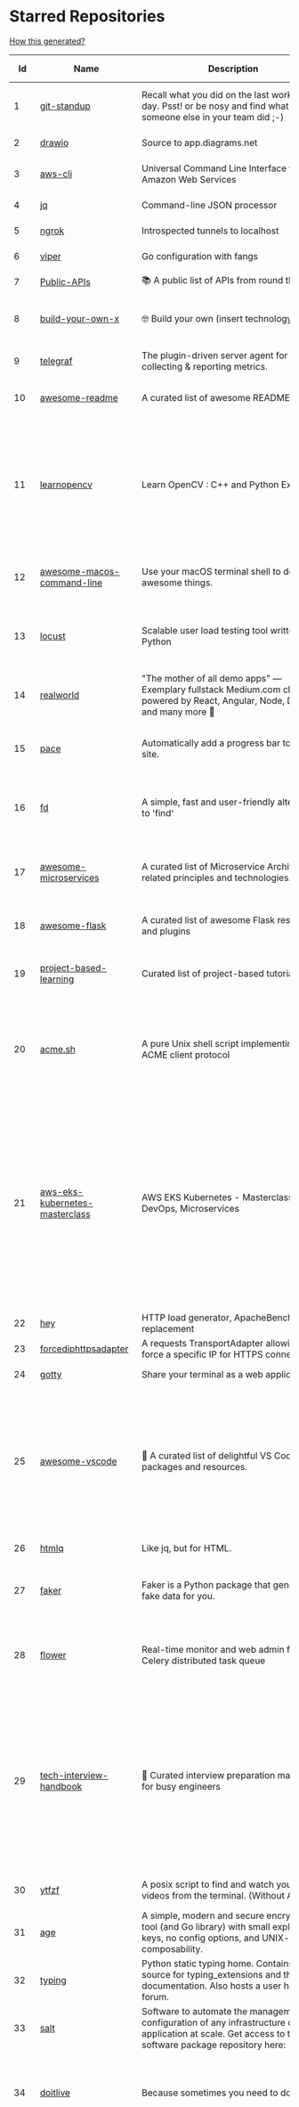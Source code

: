 # Starred Repositories  

[How this generated?](../master/USAGE.md)  

| Id 			| Name			| Description | Star Counts | Topics/Tags   | Last Updated 	|  
| ----------- | ----------- 	| ----------- | ----------- | ----------- 	| -----------   |  
|1|[git-standup](https://github.com/kamranahmedse/git-standup.git)|Recall what you did on the last working day. Psst! or be nosy and find what someone else in your team did ;-)|7121|standup, git-standup, agile, meeting, git, git-addons, git-|30-9-2021|  
|2|[drawio](https://github.com/jgraph/drawio.git)|Source to app.diagrams.net|28660||9-4-2022|  
|3|[aws-cli](https://github.com/aws/aws-cli.git)|Universal Command Line Interface for Amazon Web Services|12242|aws, cloud, aws-cli, cloud-management|8-4-2022|  
|4|[jq](https://github.com/stedolan/jq.git)|Command-line JSON processor|21730||4-4-2022|  
|5|[ngrok](https://github.com/inconshreveable/ngrok.git)|Introspected tunnels to localhost|21561||31-5-2016|  
|6|[viper](https://github.com/spf13/viper.git)|Go configuration with fangs|18844||10-4-2022|  
|7|[Public-APIs](https://github.com/n0shake/Public-APIs.git)|📚 A public list of APIs from round the web.|18224||5-4-2022|  
|8|[build-your-own-x](https://github.com/danistefanovic/build-your-own-x.git)|🤓 Build your own (insert technology here)|137778|programming, tutorials, tutorial-code, tutorial-exercises, free|16-2-2022|  
|9|[telegraf](https://github.com/influxdata/telegraf.git)|The plugin-driven server agent for collecting & reporting metrics.|11384|telegraf, monitoring, time-series, metrics|8-4-2022|  
|10|[awesome-readme](https://github.com/matiassingers/awesome-readme.git)|A curated list of awesome READMEs|11611|awesome-list, awesome, list, readme|11-3-2022|  
|11|[learnopencv](https://github.com/spmallick/learnopencv.git)|Learn OpenCV  : C++ and Python Examples|16043|computer-vision, machine-learning, ai, deep-learning, deep-neural-networks, deeplearning, computervision, opencv, opencv-python, opencv-library, opencv3, opencv-cpp, opencv-tutorial|5-4-2022|  
|12|[awesome-macos-command-line](https://github.com/herrbischoff/awesome-macos-command-line.git)|Use your macOS terminal shell to do awesome things.|25659|macos, macosx, shell, terminal, awesome-list, awesome, list|2-9-2021|  
|13|[locust](https://github.com/locustio/locust.git)|Scalable user load testing tool written in Python|18593|locust, python, load-testing, performance-testing, http, benchmarking, load-generator|7-4-2022|  
|14|[realworld](https://github.com/gothinkster/realworld.git)|"The mother of all demo apps" — Exemplary fullstack Medium.com clone powered by React, Angular, Node, Django, and many more 🏅|65214||26-2-2022|  
|15|[pace](https://github.com/CodeByZach/pace.git)|Automatically add a progress bar to your site.|15408|pace, progress-bar, pace-js, loading-bar, loading-indicator, loading-animation|28-7-2021|  
|16|[fd](https://github.com/sharkdp/fd.git)|A simple, fast and user-friendly alternative to 'find'|21228|command-line, tool, filesystem, search, regex, rust, cli, terminal, hacktoberfest|2-4-2022|  
|17|[awesome-microservices](https://github.com/mfornos/awesome-microservices.git)|A curated list of Microservice Architecture related principles and technologies.|10919|awesome, microservices, microservices-architecture, cloud-native, cloud-computing|9-2-2022|  
|18|[awesome-flask](https://github.com/humiaozuzu/awesome-flask.git)|A curated list of awesome Flask resources and plugins|10518|flask, flask-resources, awesome|17-9-2019|  
|19|[project-based-learning](https://github.com/practical-tutorials/project-based-learning.git)|Curated list of project-based tutorials|65849|tutorial, project, beginner-project, webdevelopment, python, javascript, cpp, golang|5-4-2022|  
|20|[acme.sh](https://github.com/acmesh-official/acme.sh.git)|A pure Unix shell script implementing ACME client protocol|26083|acme, acme-protocol, letsencrypt, certbot, shell, ash, bash, posix, posix-sh, zerossl, buypass, acme-client|10-4-2022|  
|21|[aws-eks-kubernetes-masterclass](https://github.com/stacksimplify/aws-eks-kubernetes-masterclass.git)|AWS EKS Kubernetes - Masterclass   DevOps, Microservices|422|kubernetes, kubernetes-pods, kubernetes-deployment, kubernetes-services, kubernetes-secrets, aws-eks, aws-eks-cluster, aws-ebs, aws-rds, aws-alb, aws-alb-ingress-controller, aws-fargate, aws-codebuild, aws-codecommit, aws-codepipeline, fluentd, aws-cloudwatch, docker, yaml|3-3-2022|  
|22|[hey](https://github.com/rakyll/hey.git)|HTTP load generator, ApacheBench (ab) replacement|13232||23-3-2021|  
|23|[forcediphttpsadapter](https://github.com/Roadmaster/forcediphttpsadapter.git)|A requests TransportAdapter allowing to force a specific IP for HTTPS connections.|40||1-11-2021|  
|24|[gotty](https://github.com/sorenisanerd/gotty.git)|Share your terminal as a web application|1507||1-4-2022|  
|25|[awesome-vscode](https://github.com/viatsko/awesome-vscode.git)|🎨 A curated list of delightful VS Code packages and resources.|20114|visual-studio, vscode, vscode-theme, vscode-extension, awesome, awesome-list, list, visualstudio, visual-studio-code, visual-studio-code-extension, visual-studio-code-theme|25-3-2022|  
|26|[htmlq](https://github.com/mgdm/htmlq.git)|Like jq, but for HTML.|5702||3-1-2022|  
|27|[faker](https://github.com/joke2k/faker.git)|Faker is a Python package that generates fake data for you.|14000|python, fake, testing, dataset, fake-data, test-data, test-data-generator|28-3-2022|  
|28|[flower](https://github.com/mher/flower.git)|Real-time monitor and web admin for Celery distributed task queue|5161|celery, task-queue, monitoring, administration, workers, rabbitmq, redis, python, asynchronous|25-11-2021|  
|29|[tech-interview-handbook](https://github.com/yangshun/tech-interview-handbook.git)|💯 Curated interview preparation materials for busy engineers|68542|interview-questions, coding-interviews, interview-practice, interview-preparation, algorithm, algorithms, system-design, behavioral-interviews, algorithm-interview, algorithm-interview-questions|11-4-2022|  
|30|[ytfzf](https://github.com/pystardust/ytfzf.git)|A posix script to find and watch youtube videos from the terminal. (Without API)|2506|youtube, cli, terminal, posix, fzf, dmenu, ueberzug|23-2-2022|  
|31|[age](https://github.com/FiloSottile/age.git)|A simple, modern and secure encryption tool (and Go library) with small explicit keys, no config options, and UNIX-style composability.|10248|built-at-rc, age-encryption|8-4-2022|  
|32|[typing](https://github.com/python/typing.git)|Python static typing home. Contains the source for typing_extensions and the documentation. Also hosts a user help forum.|1206|python, types, typing, static-typing, gradual-typing|11-4-2022|  
|33|[salt](https://github.com/saltstack/salt.git)|Software to automate the management and configuration of any infrastructure or application at scale. Get access to the Salt software package repository here: |12269||8-4-2022|  
|34|[doitlive](https://github.com/sloria/doitlive.git)|Because sometimes you need to do it live|3116|command-line, presentations, python, live-coding, cli, click, bash, zsh, ipython, script, hacktoberfest|24-5-2021|  
|35|[seaweedfs](https://github.com/chrislusf/seaweedfs.git)|SeaweedFS is a fast distributed storage system for blobs, objects, files, and data lake, for billions of files! Blob store has O(1) disk seek, cloud tiering. Filer supports Cloud Drive, cross-DC active-active replication, Kubernetes, POSIX FUSE mount, S3 API, S3 Gateway, Hadoop, WebDAV, encryption, Erasure Coding.|14178|distributed-storage, distributed-systems, s3, hdfs, fuse, distributed-file-system, hadoop-hdfs, posix, tiered-file-system, kubernetes, replication, object-storage, s3-storage, seaweedfs, erasure-coding, blob-storage, cloud-drive|11-4-2022|  
|36|[netdata](https://github.com/netdata/netdata.git)|Real-time performance monitoring, done right! https://www.netdata.cloud|58810|monitoring, iot, notifications, docker, statsd, kubernetes, cncf, prometheus, containers, netdata, analytics, devops, time-series, observability, alerting, graphing, influxdb, grafana, graphite, dashboard|9-4-2022|  
|37|[go-fuzz](https://github.com/dvyukov/go-fuzz.git)|Randomized testing for Go|4384|fuzzing, testing, go|20-2-2022|  
|38|[kubernetes-external-secrets](https://github.com/external-secrets/kubernetes-external-secrets.git)|Integrate external secret management systems with Kubernetes|2523|kubernetes, secrets-management, aws, aws-secrets-manager, vault, hashicorp, kubernetes-external-secrets, secrets-manager|23-3-2022|  
|39|[awesome-algorithms](https://github.com/tayllan/awesome-algorithms.git)|A curated list of awesome places to learn and/or practice algorithms.|11321||1-3-2022|  
|40|[nicstat](https://github.com/scotte/nicstat.git)|Fork of https://sourceforge.net/projects/nicstat/ to fix bugs|54||9-5-2018|  
|41|[http-api-design](https://github.com/interagent/http-api-design.git)|HTTP API design guide extracted from work on the Heroku Platform API|13548||18-11-2021|  
|42|[boto3](https://github.com/boto/boto3.git)|AWS SDK for Python|7155|python, aws, cloud, cloud-management, aws-sdk|8-4-2022|  
|43|[ambry](https://github.com/linkedin/ambry.git)|Distributed object store|1534||7-4-2022|  
|44|[sealed-secrets](https://github.com/bitnami-labs/sealed-secrets.git)|A Kubernetes controller and tool for one-way encrypted Secrets|4803|kubernetes, kubernetes-secrets, devops-workflow, encrypt-secrets, gitops||  
|45|[keras-yolo2](https://github.com/experiencor/keras-yolo2.git)|Easy training on custom dataset. Various backends (MobileNet and SqueezeNet) supported. A YOLO demo to detect raccoon run entirely in brower is accessible at https://git.io/vF7vI (not on Windows).|1698|convolutional-networks, deep-learning, yolo2, realtime, regression|31-12-2019|  
|46|[skipper](https://github.com/zalando/skipper.git)|An HTTP router and reverse proxy for service composition, including use cases like Kubernetes Ingress|2682|proxy, router, eskip, mosaic, skipper, http-proxy, etcd, go, kubernetes-ingress, kubernetes, kubernetes-controller, cloud, ingress-controller|4-4-2022|  
|47|[goreleaser](https://github.com/goreleaser/goreleaser.git)|Deliver Go binaries as fast and easily as possible|9912|homebrew, golang, travis, release-automation, docker, snapcraft, package, deb, rpm, go, apk, hacktoberfest, github-actions|9-4-2022|  
|48|[terminalizer](https://github.com/faressoft/terminalizer.git)|🦄 Record your terminal and generate animated gif images or share a web player|12500|terminal, record, capture, shot, bash, powershell, gif, animated, generate, theme, colors, font, repeat, command-line, shell, zsh, bash-profile, render, tty, pty|18-4-2020|  
|49|[logrus](https://github.com/sirupsen/logrus.git)|Structured, pluggable logging for Go.|20243|logging, logrus, go|12-1-2022|  
|50|[fortio-operator](https://github.com/verfio/fortio-operator.git)|Load Testing Operator within the Kubernetes cluster and outside of it.|35||18-3-2019|  
|51|[opencv-python](https://github.com/opencv/opencv-python.git)|Automated CI toolchain to produce precompiled opencv-python, opencv-python-headless, opencv-contrib-python and opencv-contrib-python-headless packages.|2669|opencv, python, wheel, python-3, opencv-python, opencv-contrib-python, precompiled, pypi, manylinux|8-4-2022|  
|52|[compose](https://github.com/docker/compose.git)|Define and run multi-container applications with Docker|25456|docker, docker-compose, orchestration, go, golang|7-4-2022|  
|53|[onedev](https://github.com/theonedev/onedev.git)|Self-hosted Git Server with Kanban and CI/CD|7259|git, devops, docker, kubernetes, continuous-integration, continuous-deployment, self-hosted, kanban|10-4-2022|  
|54|[pongo2](https://github.com/flosch/pongo2.git)|Django-syntax like template-engine for Go|2201|template, go, django, template-engine, pongo2, templates, template-language, golang, golang-library|21-3-2022|  
|55|[terraform](https://github.com/hashicorp/terraform.git)|Terraform enables you to safely and predictably create, change, and improve infrastructure. It is an open source tool that codifies APIs into declarative configuration files that can be shared amongst team members, treated as code, edited, reviewed, and versioned.|31989|graph, infrastructure-as-code, terraform, cloud, cloud-management|8-4-2022|  
|56|[awesome-docker](https://github.com/veggiemonk/awesome-docker.git)|:whale: A curated list of Docker resources and projects|21539|docker, awesome, awesome-list, container, tools, dockerfile, list, moby, docker-container, docker-image, docker-environment, docker-deployment, docker-swarm, docker-api, docker-monitoring, docker-machine, docker-security, docker-registry|4-4-2022|  
|57|[vscode-debug-visualizer](https://github.com/hediet/vscode-debug-visualizer.git)|An extension for VS Code that visualizes data during debugging.|7227|vscode-extension, hacktoberfest, visualization|22-3-2022|  
|58|[haproxy](https://github.com/haproxy/haproxy.git)|HAProxy Load Balancer's development branch (mirror of git.haproxy.org)|2715|haproxy, load-balancer, reverse-proxy, proxy, http, http2, cache, fastcgi, high-availability, https, ipv6, proxy-protocol, ddos-mitigation, tls13, high-performance, caching|11-4-2022|  
|59|[aws-cloudformation-user-guide](https://github.com/awsdocs/aws-cloudformation-user-guide.git)|The open source version of the AWS CloudFormation User Guide|633|aws, aws-cloudformation, cloudformation|23-3-2022|  
|60|[chartmuseum](https://github.com/helm/chartmuseum.git)|Host your own Helm Chart Repository|2763|helm, charts, kubernetes, chartmuseum|8-4-2022|  
|61|[kafka-monitor](https://github.com/linkedin/kafka-monitor.git)|Xinfra Monitor monitors the availability of Kafka clusters by producing synthetic workloads using end-to-end pipelines to obtain derived vital statistics - E2E latency, service produce/consume availability, offsets commit availability & latency, message loss rate and more.|1859|kafka-monitor, kafka-cluster, monitor-topic, partition, broker, partition-count, leader, latency, cluster, metrics, kmf, kafka-broker, xinfra-monitor, monitor-single-clusters, reassigns-partition, jmx-metrics, clusters, xinfra, monitor, topic|29-3-2022|  
|62|[influxdb](https://github.com/influxdata/influxdb.git)|Scalable datastore for metrics, events, and real-time analytics|23286|influxdb, monitoring, database, time-series, metrics, go, react|8-4-2022|  
|63|[ohmyzsh](https://github.com/ohmyzsh/ohmyzsh.git)|🙃   A delightful community-driven (with 2,000+ contributors) framework for managing your zsh configuration. Includes 300+ optional plugins (rails, git, macOS, hub, docker, homebrew, node, php, python, etc), 140+ themes to spice up your morning, and an auto-update tool so that makes it easy to keep up with the latest updates from the community.|143420|shell, zsh-configuration, theme, terminal, productivity, hacktoberfest, zsh, cli, cli-app, themes, plugins, plugin-framework, oh-my-zsh, ohmyzsh, oh-my-zsh-theme, oh-my-zsh-plugin|10-4-2022|  
|64|[pulumi](https://github.com/pulumi/pulumi.git)|Pulumi - Developer-First Infrastructure as Code. Your Cloud, Your Language, Your Way 🚀|12009|infrastructure-as-code, serverless, containers, aws, azure, gcp, kubernetes, cloud, cloud-computing, iac, csharp, typescript, javascript, golang, go, dotnet, fsharp, python|11-4-2022|  
|65|[kustomize](https://github.com/kubernetes-sigs/kustomize.git)|Customization of kubernetes YAML configurations|8247|k8s-sig-cli, hacktoberfest|7-4-2022|  
|66|[kubetools](https://github.com/collabnix/kubetools.git)|Kubetools - Curated List of Kubernetes Tools|471|hacktoberfest, hacktoberfest2020, kubernetes, helm, helmpack, helmcharts, jenkins, iot, monitoring, monitoring-tool, prometheus, thanos, grafana, kubernetes-clusters, kubernetes-operational, kubernetes-resource, k8s-cluster, kubernetes-cli|27-3-2022|  
|67|[backstage](https://github.com/backstage/backstage.git)|Backstage is an open platform for building developer portals|15973|infrastructure, dx, developer-experience, developer-portal, service-catalog, microservices, cncf, backstage, hacktoberfest|11-4-2022|  
|68|[project-layout](https://github.com/golang-standards/project-layout.git)|Standard Go Project Layout|30772|go, golang, project-template, standards, project-structure|25-3-2022|  
|69|[argo-events](https://github.com/argoproj/argo-events.git)|Event-driven workflow automation framework|1446|kubernetes, event-driven, cloudevents, workflows, triggers, automation-framework, cloud-native, argo, pipelines, event-source, workflow-automation|7-4-2022|  
|70|[pulsar](https://github.com/apache/pulsar.git)|Apache Pulsar - distributed pub-sub messaging system|10625|pulsar, pubsub, messaging, streaming, queuing, event-streaming|11-4-2022|  
|71|[benten](https://github.com/intuit/benten.git)|Chatbot Development Framework (with Slack integration for Jira and Jenkins)|126||31-3-2021|  
|72|[runc](https://github.com/opencontainers/runc.git)|CLI tool for spawning and running containers according to the OCI specification|9082|containers, docker, oci||  
|73|[minikube](https://github.com/kubernetes/minikube.git)|Run Kubernetes locally|23674|minikube, kubernetes, cluster, containers, go, cncf|10-4-2022|  
|74|[vizceral](https://github.com/Netflix/vizceral.git)|WebGL visualization for displaying animated traffic graphs|3912|graph, traffic, visualization, webgl, monitoring|20-7-2019|  
|75|[envoy](https://github.com/envoyproxy/envoy.git)|Cloud-native high-performance edge/middle/service proxy|19328|cats, rocket-ships, cars, more-cats, cats-over-dogs, nanoservices, corgis, cncf|10-4-2022|  
|76|[etcd](https://github.com/etcd-io/etcd.git)|Distributed reliable key-value store for the most critical data of a distributed system|39472|etcd, raft, distributed-systems, kubernetes, go, database, key-value, consensus, distributed-database||  
|77|[diagrams](https://github.com/mingrammer/diagrams.git)|:art: Diagram as Code for prototyping cloud system architectures|16570|diagram, diagram-as-code, architecture, graphviz|9-2-2022|  
|78|[grafana](https://github.com/grafana/grafana.git)|The open and composable observability and data visualization platform. Visualize metrics, logs, and traces from multiple sources like Prometheus, Loki, Elasticsearch, InfluxDB, Postgres and many more. |47950|grafana, monitoring, analytics, metrics, influxdb, prometheus, elasticsearch, alerting, data-visualization, go, dashboard, business-intelligence, mysql, postgres, hacktoberfest|11-4-2022|  
|79|[sre-interview-prep-guide](https://github.com/mxssl/sre-interview-prep-guide.git)|Site Reliability Engineer Interview Preparation Guide|2858|study, preparation, sre, sre-interview, interview-preparation, site-reliability-engineer|29-1-2022|  
|80|[arrow](https://github.com/arrow-py/arrow.git)|🏹 Better dates & times for Python|7835|python, arrow, datetime, date, time, timestamp, timezones, hacktoberfest|18-2-2022|  
|81|[tv](https://github.com/alexhallam/tv.git)|📺(tv) Tidy Viewer is a cross-platform CLI csv pretty printer that uses column styling to maximize viewer enjoyment.|1472|cli, terminal, csv, pretty-printer, pretty-print, command-line-tool, data-science, rust, command-line, tabular-data, tibble, dataframe, datatable, csv-viewer, csv-visualization, csv-pretty-print, csv-cat, column, csv-column|26-1-2022|  
|82|[resume-cli](https://github.com/jsonresume/resume-cli.git)|CLI tool to easily setup a new resume 📑|4094|cli, javascript, resume, json|15-2-2022|  
|83|[cloud-custodian](https://github.com/cloud-custodian/cloud-custodian.git)|Rules engine for cloud security, cost optimization, and governance, DSL in yaml for policies to query, filter, and take actions on resources|4091|aws, compliance, cloud, rules-engine, cloud-computing, management, serverless, lambda, gcp, azure|6-4-2022|  
|84|[teleport](https://github.com/gravitational/teleport.git)|Certificate authority and access plane for SSH, Kubernetes, web apps, databases and desktops|11463||11-4-2022|  
|85|[docker_practice](https://github.com/yeasy/docker_practice.git)|Learn and understand Docker&Container technologies, with real DevOps practice!|20288||16-3-2022|  
|86|[kubesphere](https://github.com/kubesphere/kubesphere.git)|The container platform tailored for Kubernetes multi-cloud, datacenter, and edge management ⎈ 🖥 ☁️|9402||11-4-2022|  
|87|[python-concurrency](https://github.com/volker48/python-concurrency.git)|Code examples from my toptal engineering blog article|140||1-3-2021|  
|88|[silver-surfer](https://github.com/devtron-labs/silver-surfer.git)|An OpenSource project to check ApiVersion compatibility and provide Migration path for Kubernetes objects when upgrading Kubernetes to latest versions.|135||29-10-2021|  
|89|[professional-services](https://github.com/GoogleCloudPlatform/professional-services.git)|Common solutions and tools developed by Google Cloud's Professional Services team|2072||8-4-2022|  
|90|[linkerd2](https://github.com/linkerd/linkerd2.git)|Ultralight, security-first service mesh for Kubernetes. Main repo for Linkerd 2.x.|8299||8-4-2022|  
|91|[kops](https://github.com/kubernetes/kops.git)|Kubernetes Operations (kops) - Production Grade K8s Installation, Upgrades, and Management|13877||10-4-2022|  
|92|[kopf](https://github.com/nolar/kopf.git)|A Python framework to write Kubernetes operators in just a few lines of code|902||2-4-2022|  
|93|[pyjwt](https://github.com/jpadilla/pyjwt.git)|JSON Web Token implementation in Python|4172|python, jwt|5-4-2022|  
|94|[http2smugl](https://github.com/neex/http2smugl.git)|-|421||10-11-2021|  
|95|[django-health-check](https://github.com/KristianOellegaard/django-health-check.git)|a pluggable app that runs a full check on the deployment, using a number of plugins to check e.g. database, queue server, celery processes, etc.|805||18-1-2022|  
|96|[wait-for-it](https://github.com/vishnubob/wait-for-it.git)|Pure bash script to test and wait on the availability of a TCP host and port|7572||22-8-2020|  
|97|[ssl-cert-check](https://github.com/Matty9191/ssl-cert-check.git)|Send notifications when SSL certificates are about to expire.|553||29-9-2021|  
|98|[eBPF-Package-Repository](https://github.com/l3af-project/eBPF-Package-Repository.git)|eBPF Programs|10||6-4-2022|  
|99|[dnscontrol](https://github.com/StackExchange/dnscontrol.git)|Synchronize your DNS to multiple providers from a simple DSL|2190|go, dns, infrastructure-as-code, dnscontrol, workflow|4-4-2022|  
|100|[30-Days-Of-Python](https://github.com/Asabeneh/30-Days-Of-Python.git)|30 days of Python programming challenge is a step-by-step guide to learn the Python programming language in 30 days. This challenge may take more than100 days, follow your own pace. |9271|30-days-of-python, python|17-11-2021|  
|101|[grumpy](https://github.com/giantswarm/grumpy.git)|Kubernetes Validation Admission Controller example|22||24-7-2020|  
|102|[cobra](https://github.com/spf13/cobra.git)|A Commander for modern Go CLI interactions|26019|cobra, cobra-library, cobra-generator, posix-compliant-flags, command-cobra, cli-app, command-line, commandline, command, cli, go, golang, golang-library, golang-application, subcommands, posix|8-4-2022|  
|103|[terraform-switcher](https://github.com/warrensbox/terraform-switcher.git)|A command line tool to switch between different versions of terraform  (install with homebrew and more)|892|terraform, go, golang|8-3-2022|  
|104|[pex](https://github.com/pantsbuild/pex.git)|A library and tool for generating .pex (Python EXecutable) files|2063||8-4-2022|  
|105|[wtf](https://github.com/wtfutil/wtf.git)|The personal information dashboard for your terminal|13297|golang, dashboard, terminal, tui, cui, go, devops, wtf, wtfutil, hacktoberfest|12-3-2022|  
|106|[awesome-python](https://github.com/vinta/awesome-python.git)|A curated list of awesome Python frameworks, libraries, software and resources|122853|awesome, python, collections, python-library, python-framework, python-resources|17-12-2021|  
|107|[statsd](https://github.com/statsd/statsd.git)|Daemon for easy but powerful stats aggregation|16360|statsd, graphite, javascript, metrics, nodejs|27-12-2021|  
|108|[dockerfiles](https://github.com/jessfraz/dockerfiles.git)|Various Dockerfiles I use on the desktop and on servers.|12463|dockerfiles, bash, docker, dockerfile, linux, shell, containers|27-3-2021|  
|109|[terminals-are-sexy](https://github.com/k4m4/terminals-are-sexy.git)|💥 A curated list of Terminal frameworks, plugins & resources for CLI lovers.|10452|terminal, curated-list, awesome-lists, cli-lovers|13-12-2020|  
|110|[schedule](https://github.com/dbader/schedule.git)|Python job scheduling for humans.|9549||10-4-2022|  
|111|[click](https://github.com/pallets/click.git)|Python composable command line interface toolkit|12281|python, cli, click, pallets|1-4-2022|  
|112|[nuclei](https://github.com/projectdiscovery/nuclei.git)|Fast and customizable vulnerability scanner based on simple YAML based DSL.|7777|cve-scanner, subdomain-takeover, nuclei-engine, vulnerability-detection, vulnerability-assessment, vulnerability-scanner, security, attack-surface, security-scanner|21-3-2022|  
|113|[sdkman-cli](https://github.com/sdkman/sdkman-cli.git)|The SDKMAN! Command Line Interface|4592|||  
|114|[udemy-downloader-gui](https://github.com/FaisalUmair/udemy-downloader-gui.git)|A desktop application for downloading Udemy Courses|5626||11-8-2020|  
|115|[draft](https://github.com/Azure/draft.git)|A tool for developers to create cloud-native applications on Kubernetes.|3966|kubernetes, helm, developer-tools, containers|26-2-2020|  
|116|[prometheus](https://github.com/prometheus/prometheus.git)|The Prometheus monitoring system and time series database.|41877|monitoring, metrics, alerting, graphing, time-series, prometheus, hacktoberfest|8-4-2022|  
|117|[watchman](https://github.com/facebook/watchman.git)|Watches files and records, or triggers actions, when they change. |10792||11-4-2022|  
|118|[geeksforgeeks.pdf](https://github.com/dufferzafar/geeksforgeeks.pdf.git)|Topic wise PDFs of Geeks for Geeks articles. (Last updated in October 2018)|486|||  
|119|[admiral](https://github.com/istio-ecosystem/admiral.git)|Admiral provides automatic configuration generation, syncing and service discovery for multicluster Istio service mesh|436|||  
|120|[cheatsheets.pdf](https://github.com/qg0/cheatsheets.pdf.git)|📚 Various cheatsheets in PDF|196|||  
|121|[iris](https://github.com/kataras/iris.git)|The fastest HTTP/2 Go Web Framework. AWS Lambda, gRPC, MVC, Unique Router, Websockets, Sessions, Test suite, Dependency Injection and more. A true successor of expressjs and laravel   谢谢 https://github.com/kataras/iris/issues/1329  |22110|go, performance, iris, web-framework, mvc, golang|18-3-2022|  
|122|[awesome-kubernetes](https://github.com/ramitsurana/awesome-kubernetes.git)|A curated list for awesome kubernetes sources :ship::tada:|12643|kubernetes, minikube, meetup, resource, kubernetes-sources, google-cloud, kubernetes-cluster, deploy-kubernetes, aws, enterprise-kubernetes-products, monitoring-kubernetes, azure, schedule, google-kubernetes, docker, cloud-providers, books, machine-learning|31-3-2022|  
|123|[starred-repo-toc](https://github.com/yks0000/starred-repo-toc.git)|Generates Markdown table for all Starred Repositories by a GitHub user.|4|starred-repositories, starred|11-4-2022|  
|124|[MQTT-Explorer](https://github.com/thomasnordquist/MQTT-Explorer.git)|An all-round MQTT client that provides a structured topic overview|1705|mqtt, mqtt-explorer, homeautomation, mqtt-client, mqtt-smarthome, mqtt-tool|27-2-2022|  
|125|[sonobuoy](https://github.com/vmware-tanzu/sonobuoy.git)|Sonobuoy is a diagnostic tool that makes it easier to understand the state of a Kubernetes cluster by running a set of Kubernetes conformance tests and other plugins in an accessible and non-destructive manner.|2527|kubernetes, kubernetes-cluster, kubernetes-setup, kubernetes-deployment, discovery, bugreport, heptio, tanzu, sonobuoy, conformance, conformance-tests, cncf|7-4-2022|  
|126|[fortio](https://github.com/fortio/fortio.git)|Fortio load testing library, command line tool, advanced echo server and web UI in go (golang). Allows to specify a set query-per-second load and record latency histograms and other useful stats.|2452|golang, golang-library, golang-application, performance, performance-testing, performance-visualization, http, grpc, proxy, go||  
|127|[external-dns](https://github.com/kubernetes-sigs/external-dns.git)|Configure external DNS servers (AWS Route53, Google CloudDNS and others) for Kubernetes Ingresses and Services|5156|dns, kubernetes, route53, aws, clouddns, gcp, ingress, k8s-sig-network, dns-record, dns-providers, external-dns, dns-controller, dns-servers|11-4-2022|  
|128|[opencv](https://github.com/opencv/opencv.git)|Open Source Computer Vision Library|60829|opencv, c-plus-plus, computer-vision, deep-learning, image-processing|5-4-2022|  
|129|[sceptre](https://github.com/Sceptre/sceptre.git)|Build better AWS infrastructure|1306|aws, cloudformation, infrastructure, python, devops, cloud, sceptre||  
|130|[argo-rollouts](https://github.com/argoproj/argo-rollouts.git)|Progressive Delivery for Kubernetes|1466|gitops, canary, bluegreen, kubernetes, argoproj, deployments, experiments, argo-rollouts, progressive-delivery|10-4-2022|  
|131|[localstack](https://github.com/localstack/localstack.git)|💻  A fully functional local AWS cloud stack. Develop and test your cloud & Serverless apps offline!|39536|aws, localstack, testing, continuous-integration, developer-tools, python||  
|132|[driftctl](https://github.com/snyk/driftctl.git)|Detect, track and alert on infrastructure drift|1819|infrastructure-drift, iac, terraform, aws, drift, infrastructure-as-code, hacktoberfest|8-4-2022|  
|133|[ansible](https://github.com/ansible/ansible.git)|Ansible is a radically simple IT automation platform that makes your applications and systems easier to deploy and maintain. Automate everything from code deployment to network configuration to cloud management, in a language that approaches plain English, using SSH, with no agents to install on remote systems. https://docs.ansible.com.|52753|python, ansible, hacktoberfest||  
|134|[python-telegram-bot](https://github.com/python-telegram-bot/python-telegram-bot.git)|We have made you a wrapper you can't refuse|18183|python, telegram, bot, chatbot, framework, hacktoberfest|2-2-2022|  
|135|[consul](https://github.com/hashicorp/consul.git)|Consul is a distributed, highly available, and data center aware solution to connect and configure applications across dynamic, distributed infrastructure.|24549|consul, service-mesh, service-discovery, kubernetes, vault, ecs, api-gateway||  
|136|[golang-web-dev](https://github.com/GoesToEleven/golang-web-dev.git)|-|2943||13-12-2019|  
|137|[aws-eks-best-practices](https://github.com/aws/aws-eks-best-practices.git)|A best practices guide for day 2 operations, including operational excellence, security, reliability, performance efficiency, and cost optimization.|881||8-4-2022|  
|138|[schema](https://github.com/keleshev/schema.git)|Schema validation just got Pythonic|2560||1-12-2021|  
|139|[auto](https://github.com/intuit/auto.git)|Generate releases based on semantic version labels on pull requests.|1649|release, auto-release, github, slack, jira, releases, publishing, hack, hacktoberfest|21-3-2022|  
|140|[vscode](https://github.com/microsoft/vscode.git)|Visual Studio Code|130002|editor, electron, visual-studio-code, typescript, microsoft|11-4-2022|  
|141|[flask](https://github.com/pallets/flask.git)|The Python micro framework for building web applications.|58541|python, flask, wsgi, web-framework, werkzeug, jinja, pallets|8-4-2022|  
|142|[kaniko](https://github.com/GoogleContainerTools/kaniko.git)|Build Container Images In Kubernetes|10130|containers, docker, developer-tools, kubernetes|4-4-2022|  
|143|[marathon](https://github.com/mesosphere/marathon.git)|Deploy and manage containers (including Docker) on top of Apache Mesos at scale.|4044|dcos-orchestration-guild, dcos|27-7-2021|  
|144|[terraform-course](https://github.com/wardviaene/terraform-course.git)|Course files for my Udemy course about Terraform|1274||22-3-2022|  
|145|[kubernetes-handbook](https://github.com/rootsongjc/kubernetes-handbook.git)|Kubernetes中文指南/云原生应用架构实战手册 -  https://jimmysong.io/kubernetes-handbook|9845|kubernetes, cloud-native, service-mesh, handbook, cncf, gitbook, k8s, istio|7-4-2022|  
|146|[mypy](https://github.com/python/mypy.git)|Optional static typing for Python|12862|python, types, typing, typechecker, linter|10-4-2022|  
|147|[nginx-admins-handbook](https://github.com/trimstray/nginx-admins-handbook.git)|How to improve NGINX performance, security, and other important things.|12635|nginx, nginx-proxy, nginx-configuration, security, performance, http, https, ssllabs, notes, cheatsheet, reference, handbook, best-practices, hacks, snippets, tengine, openresty|20-10-2021|  
|148|[k3s](https://github.com/k3s-io/k3s.git)|Lightweight Kubernetes|19638|kubernetes, k8s|8-4-2022|  
|149|[chef](https://github.com/chef/chef.git)|Chef Infra, a powerful automation platform that transforms infrastructure into code automating how infrastructure is configured, deployed and managed across any environment, at any scale|6858|chef, devops, cfgmgt, infrastructure, automation, deployment, hacktoberfest|11-4-2022|  
|150|[k2tf](https://github.com/sl1pm4t/k2tf.git)|Kubernetes YAML to Terraform HCL converter|697|terraform, kubernetes, yaml, hcl, tool, utility, command-line-tool, converter, hashicorp, hashicorp-terraform|10-1-2022|  
|151|[pipenv](https://github.com/pypa/pipenv.git)| Python Development Workflow for Humans.|22861|pip, python, packaging, virtualenv, pipfile|8-4-2022|  
|152|[howdoi](https://github.com/gleitz/howdoi.git)|instant coding answers via the command line|9411||19-2-2022|  
|153|[coreutils](https://github.com/uutils/coreutils.git)|Cross-platform Rust rewrite of the GNU coreutils|11217|rust, coreutils, gnu-coreutils, busybox, cross-platform, command-line-tool|10-4-2022|  
|154|[thefuck](https://github.com/nvbn/thefuck.git)|Magnificent app which corrects your previous console command.|69967|python, shell|27-3-2022|  
|155|[tflint](https://github.com/terraform-linters/tflint.git)|A Pluggable Terraform Linter|3002|terraform, tflint, hcl2|5-4-2022|  
|156|[operator-sdk](https://github.com/operator-framework/operator-sdk.git)|SDK for building Kubernetes applications. Provides high level APIs, useful abstractions, and project scaffolding.|5542|operator, kubernetes, sdk|8-4-2022|  
|157|[sanic-prometheus](https://github.com/dkruchinin/sanic-prometheus.git)|Prometheus metrics for Sanic,  an async python web server|67|python, prometheus, sanic, monitoring|12-10-2020|  
|158|[awesome-sanic](https://github.com/mekicha/awesome-sanic.git)|A curated list of awesome Sanic resources and extensions|550||22-1-2022|  
|159|[containerd](https://github.com/containerd/containerd.git)|An open and reliable container runtime|10692|containerd, oci, containers, docker, cncf, cri, kubernetes, hacktoberfest|11-4-2022|  
|160|[learn-python3](https://github.com/jerry-git/learn-python3.git)|Jupyter notebooks for teaching/learning Python 3|4800|teaching-materials, python3, jupyter-notebook, learning-python, python-exercises|2-8-2020|  
|161|[bhai-lang](https://github.com/DulLabs/bhai-lang.git)|A toy programming language written in Typescript|3470|programming-language, typescript, parser, interpreter, javascript|21-3-2022|  
|162|[traefik](https://github.com/traefik/traefik.git)|The Cloud Native Application Proxy|37530|microservice, docker, marathon, mesos, consul, etcd, kubernetes, load-balancer, reverse-proxy, zookeeper, letsencrypt, golang, go|6-4-2022|  
|163|[k9s](https://github.com/derailed/k9s.git)|🐶 Kubernetes CLI To Manage Your Clusters In Style!|15922|k9s, kubernetes, kubernetes-cli, kubernetes-clusters, k8s, k8s-cluster, go, golang|7-4-2022|  
|164|[gotty](https://github.com/yudai/gotty.git)|Share your terminal as a web application|16341|tty, terminal, browser, web, go, websocket, javascript, typescript|13-12-2017|  
|165|[Python](https://github.com/TheAlgorithms/Python.git)|All Algorithms implemented in Python|134358|python, algorithm, algorithms-implemented, algorithm-competitions, algos, sorts, searches, sorting-algorithms, education, learn, practice, community-driven, interview, hacktoberfest|8-4-2022|  
|166|[packer](https://github.com/hashicorp/packer.git)|Packer is a tool for creating identical machine images for multiple platforms from a single source configuration.|13623||23-3-2022|  
|167|[interview](https://github.com/mission-peace/interview.git)|Interview questions|10315||30-7-2018|  
|168|[azure-sdk-for-python](https://github.com/Azure/azure-sdk-for-python.git)|This repository is for active development of the Azure SDK for Python. For consumers of the SDK we recommend visiting our public developer docs at https://docs.microsoft.com/python/azure/ or our versioned developer docs at https://azure.github.io/azure-sdk-for-python. |2616|python, azure, azure-sdk|11-4-2022|  
|169|[Python-for-Algorithms--Data-Structures--and-Interviews](https://github.com/jmportilla/Python-for-Algorithms--Data-Structures--and-Interviews.git)|Files for Udemy Course on Algorithms and Data Structures|2008||30-12-2021|  
|170|[docker-cheat-sheet](https://github.com/wsargent/docker-cheat-sheet.git)|Docker Cheat Sheet|20772|docker, cheet-sheet|31-10-2021|  
|171|[service-fabric](https://github.com/microsoft/service-fabric.git)|Service Fabric is a distributed systems platform for packaging, deploying, and managing stateless and stateful distributed applications and containers at large scale.|2895|cloud-native, containers, orchestration, distributed-systems, cloud-computing, microservices|31-3-2022|  
|172|[terraform-multi-account](https://github.com/inovex/terraform-multi-account.git)|Some example how toadress multiple aws accounts with Terraform|20||12-6-2018|  
|173|[azure-cli](https://github.com/Azure/azure-cli.git)|Azure Command-Line Interface|3020|azure, azure-cli, cloud|11-4-2022|  
|174|[request](https://github.com/request/request.git)|🏊🏾 Simplified HTTP request client.|25450||11-2-2020|  
|175|[linux-insides](https://github.com/0xAX/linux-insides.git)|A little bit about a linux kernel|24426|linux-kernel, linux-insides, linux|12-3-2022|  
|176|[managers-playbook](https://github.com/ksindi/managers-playbook.git)|:book: Heuristics for effective management|4830|management, one-on-ones, feedback, advice, coaching, meetings, decision-making|3-8-2021|  
|177|[argo-workflows](https://github.com/argoproj/argo-workflows.git)|Workflow engine for Kubernetes|10804|workflow, kubernetes, argo, dag, knative, airflow, machine-learning, argo-workflows, workflow-engine, hacktoberfest, cloud-native, cncf, k8s|11-4-2022|  
|178|[Python-Sample-Application](https://github.com/uber/Python-Sample-Application.git)|-|355||9-3-2015|  
|179|[minio](https://github.com/minio/minio.git)|High Performance, Kubernetes Native Object Storage|32517|go, storage, cloud, s3, objectstorage, cloudstorage, amazon-s3, cloudnative|10-4-2022|  
|180|[celery](https://github.com/celery/celery.git)|Distributed Task Queue (development branch)|19061|python, task-manager, task-scheduler, task-runner, queue-workers, queued-jobs, queue-tasks, amqp, redis, sqs, sqs-queue, python3, python-library, redis-queue|10-4-2022|  
|181|[perf-tools](https://github.com/brendangregg/perf-tools.git)|Performance analysis tools based on Linux perf_events (aka perf) and ftrace|8193||14-1-2020|  
|182|[pykiteconnect](https://github.com/zerodha/pykiteconnect.git)|The official Python client library for the Kite Connect trading APIs|663||17-3-2022|  
|183|[goaccess](https://github.com/allinurl/goaccess.git)|GoAccess is a real-time web log analyzer and interactive viewer that runs in a terminal in *nix systems or through your browser.|14565|goaccess, c, real-time, data-analysis, analytics, nginx, apache, webserver, web-analytics, monitoring, dashboard, command-line, gdpr, privacy, cli, tui, google-analytics, ncurses, terminal|30-3-2022|  
|184|[vector](https://github.com/Netflix/vector.git)|Vector is an on-host performance monitoring framework which exposes hand picked high resolution metrics to every engineer’s browser.|3580||10-10-2020|  
|185|[portainer](https://github.com/portainer/portainer.git)|Making Docker and Kubernetes management easy.|21299|docker, docker-swarm, ui, docker-deployment, docker-compose, docker-container, docker-image, portainer, docker-ui, dockerfile, moby, hacktoberfest, kubernetes|11-4-2022|  
|186|[Notepads](https://github.com/JasonStein/Notepads.git)|A modern, lightweight text editor with a minimalist design.|6258|fluent, notepad, texteditor, uwp, markdown, diff-viewer, windows, app|16-3-2022|  
|187|[authelia](https://github.com/authelia/authelia.git)|The Single Sign-On Multi-Factor portal for web apps|12586|totp, u2f, ldap, nginx, sso-authentication, yubikey, two-factor-authentication, docker, cookie, kubernetes, sso, multifactor, push-notifications, traefik, mfa, two-factor, authentication, security, golang, 2fa|10-4-2022|  
|188|[awesome-argo](https://github.com/terrytangyuan/awesome-argo.git)|A curated list of awesome projects and resources related to Argo (a CNCF hosted project)|590|awesome, awesome-list, awesome-lists, argocd, argo-workflows, argo-events, argo-rollouts, machine-learning, workflow-engine, workflow-management, infrastructure-as-code, continuous-delivery, cloud-native, kubernetes, cncf, gitops, workflow-orchestration, devops, mlops, argo|10-4-2022|  
|189|[wtfpython](https://github.com/satwikkansal/wtfpython.git)|What the f*ck Python? 😱|28501|python, wats, snippets, wtf, gotchas, documentation, pitfalls, interview-questions, python-interview-questions|4-4-2022|  
|190|[fastapi](https://github.com/tiangolo/fastapi.git)|FastAPI framework, high performance, easy to learn, fast to code, ready for production|43839|python, json, swagger-ui, redoc, starlette, openapi, api, openapi3, framework, async, asyncio, uvicorn, python3, python-types, pydantic, json-schema, fastapi, swagger, rest, web|1-4-2022|  
|191|[gitops-engine](https://github.com/argoproj/gitops-engine.git)|Democratizing GitOps|1311||28-3-2022|  
|192|[boulder](https://github.com/letsencrypt/boulder.git)|An ACME-based certificate authority, written in Go. |4233|boulder, go, acme, certificate-authority, tls, lets-encrypt, ca, pki, rfc8555|8-4-2022|  
|193|[dotfiles](https://github.com/bbkane/dotfiles.git)|Configs for apps I care about|18|dotfiles, zsh, neovim, vscode, git, sqlite, sqlite3|27-3-2022|  
|194|[flamethrower](https://github.com/DNS-OARC/flamethrower.git)|a DNS performance and functional testing utility supporting UDP, TCP, DoT and DoH (by @ns1labs)|247|dns, performance, functional-testing|4-2-2022|  
|195|[vuls](https://github.com/future-architect/vuls.git)|Agent-less vulnerability scanner for Linux, FreeBSD, Container, WordPress, Programming language libraries, Network devices|9105||5-4-2022|  
|196|[jsonnet](https://github.com/google/jsonnet.git)|Jsonnet - The data templating language|5455||3-3-2022|  
|197|[pre-commit-terraform](https://github.com/antonbabenko/pre-commit-terraform.git)|pre-commit git hooks to take care of Terraform configurations|1649||31-3-2022|  
|198|[argo-cd](https://github.com/argoproj/argo-cd.git)|Declarative continuous deployment for Kubernetes.|8941|||  
|199|[x509-certificate-exporter](https://github.com/enix/x509-certificate-exporter.git)|A Prometheus exporter to monitor x509 certificates expiration in Kubernetes clusters or standalone|256|prometheus-exporter, kubernetes, monitoring-tool, certificates, expiration-monitoring, dashboard, grafana-dashboard, certificates-focusing, alert|1-2-2022|  
|200|[skaffold](https://github.com/GoogleContainerTools/skaffold.git)|Easy and Repeatable Kubernetes Development|12674|kubernetes, developer-tools, docker, containers|8-4-2022|  
|201|[ksonnet](https://github.com/ksonnet/ksonnet.git)|A CLI-supported framework that streamlines writing and deployment of Kubernetes configurations to multiple clusters.|1152||5-2-2019|  
|202|[hubot-slack](https://github.com/slackapi/hubot-slack.git)|Slack Developer Kit for Hubot|2272|hubot-adapter, hubot, coffeescript, slack, slack-app, bot|13-1-2022|  
|203|[fasthttp](https://github.com/valyala/fasthttp.git)|Fast HTTP package for Go. Tuned for high performance. Zero memory allocations in hot paths. Up to 10x faster than net/http|17509||9-4-2022|  
|204|[professional-programming](https://github.com/charlax/professional-programming.git)|A collection of full-stack resources for programmers.|16191|read-articles, programmer, professional, scalability, concepts, documentation, lessons-learned, engineer, programming-language, learning, architecture, computer-science|11-4-2022|  
|205|[awesome-pentest](https://github.com/enaqx/awesome-pentest.git)|A collection of awesome penetration testing resources, tools and other shiny things|15739|awesome, awesome-list|11-2-2022|  
|206|[awesome](https://github.com/sindresorhus/awesome.git)|😎 Awesome lists about all kinds of interesting topics|196568|awesome, awesome-list, unicorns, lists, resources|1-4-2022|  
|207|[bitcoin](https://github.com/bitcoin/bitcoin.git)|Bitcoin Core integration/staging tree|63177|bitcoin, c-plus-plus, p2p, cryptocurrency, cryptography|9-4-2022|  
|208|[profile-summary-for-github](https://github.com/tipsy/profile-summary-for-github.git)|Tool for visualizing GitHub profiles|19543|kotlin, webapp, github-api, javalin|9-4-2022|  
|209|[awesome-selfhosted](https://github.com/awesome-selfhosted/awesome-selfhosted.git)|A list of Free Software network services and web applications which can be hosted on your own servers|84388|selfhosted, awesome, awesome-list, privacy, hosting, cloud, self-hosted|8-4-2022|  
|210|[ultimate-go](https://github.com/hoanhan101/ultimate-go.git)|The Ultimate Go Study Guide|14786|golang, computer-systems, programming, ebook, study-guide|17-9-2021|  
|211|[chaosmonkey](https://github.com/Netflix/chaosmonkey.git)|Chaos Monkey is a resiliency tool that helps applications tolerate random instance failures.|12083||30-10-2020|  
|212|[python-fire](https://github.com/google/python-fire.git)|Python Fire is a library for automatically generating command line interfaces (CLIs) from absolutely any Python object.|22151|python, cli|17-6-2021|  
|213|[leveldb](https://github.com/google/leveldb.git)|LevelDB is a fast key-value storage library written at Google that provides an ordered mapping from string keys to string values.|28880||17-1-2022|  
|214|[python-guide](https://github.com/realpython/python-guide.git)|Python best practices guidebook, written for humans. |24565|python, guide, book, kennethreitz|5-10-2021|  
|215|[youtube-dl](https://github.com/ytdl-org/youtube-dl.git)|Command-line program to download videos from YouTube.com and other video sites|108436||10-4-2022|  
|216|[hygieia](https://github.com/hygieia/hygieia.git)|CapitalOne  DevOps Dashboard|3695|devops, dashboard, hygieia, delivery-pipeline, visualization, continuous-delivery, continuous-deployment, continuous-integration|23-9-2021|  
|217|[system-design-interview](https://github.com/checkcheckzz/system-design-interview.git)|System design interview for IT companies|17355|interview, interview-questions, interview-preparation, design-systems, system, system-design|23-12-2020|  
|218|[nprogress](https://github.com/rstacruz/nprogress.git)|For slim progress bars like on YouTube, Medium, etc|24134||19-4-2020|  
|219|[the-art-of-command-line](https://github.com/jlevy/the-art-of-command-line.git)|Master the command line, in one page|104900|bash, unix, documentation, linux, macos, windows|7-9-2020|  
|220|[interactive-coding-challenges](https://github.com/donnemartin/interactive-coding-challenges.git)|120+ interactive Python coding interview challenges (algorithms and data structures).  Includes Anki flashcards.|25121|python, algorithm, data-structure, development, programming, coding, interview, interview-questions, interview-practice, competitive-programming|5-8-2020|  
|221|[my-mac-os](https://github.com/nikitavoloboev/my-mac-os.git)|List of applications and tools that make my macOS experience even more amazing|18526|macos, curated, alfred, macros, personal, applications, karabiner, mac-setup, ios, nix, awesome|10-4-2022|  
|222|[poetry](https://github.com/python-poetry/poetry.git)|Python dependency management and packaging made easy.|19174|python, dependency-manager, package-manager, packaging, hacktoberfest|10-4-2022|  
|223|[ami-query](https://github.com/intuit/ami-query.git)|Provide a REST interface to your organization's AMIs|36||31-8-2020|  
|224|[black](https://github.com/psf/black.git)|The uncompromising Python code formatter|26891|python, code, formatter, codeformatter, gofmt, yapf, autopep8, pre-commit-hook|10-4-2022|  
|225|[vegeta](https://github.com/tsenart/vegeta.git)|HTTP load testing tool and library. It's over 9000!|19350|load-testing, go, benchmarking, http|11-10-2020|  
|226|[osquery](https://github.com/osquery/osquery.git)|SQL powered operating system instrumentation, monitoring, and analytics.|18794|security, monitoring, intrusion-detection, sql, hacktoberfest|5-4-2022|  
|227|[Gooey](https://github.com/chriskiehl/Gooey.git)|Turn (almost) any Python command line program into a full GUI application with one line|15615||4-2-2022|  
|228|[helm](https://github.com/helm/helm.git)|The Kubernetes Package Manager|21476|cncf, chart, kubernetes, helm, charts|7-4-2022|  
|229|[kapacitor](https://github.com/influxdata/kapacitor.git)|Open source framework for processing, monitoring, and alerting on time series data|2123|kapacitor, monitoring, time-series|15-3-2022|  
|230|[system-design-primer](https://github.com/donnemartin/system-design-primer.git)|Learn how to design large-scale systems. Prep for the system design interview.  Includes Anki flashcards.|172008|programming, development, design, design-system, system, design-patterns, web, web-application, webapp, python, interview, interview-questions, interview-practice|13-2-2022|  
|231|[cli](https://github.com/cli/cli.git)|GitHub’s official command line tool|28035|github-api-v4, cli, git, golang|7-4-2022|  
|232|[public-apis](https://github.com/public-apis/public-apis.git)|A collective list of free APIs|188543|api, public-apis, free, apis, list, development, software, public, resources, dataset, open-source, public-api, lists|16-3-2022|  
|233|[aws-load-balancer-controller](https://github.com/kubernetes-sigs/aws-load-balancer-controller.git)|A Kubernetes controller for Elastic Load Balancers|2776|kubernetes-ingress-controller, aws, ingress-resource, kubernetes, ingress, k8s-sig-aws|28-3-2022|  
|234|[istio](https://github.com/istio/istio.git)|Connect, secure, control, and observe services.|29954|microservices, service-mesh, lyft-envoy, kubernetes, api-management, circuit-breaker, polyglot-microservices, enforce-policies, proxies, microservice, envoy, consul, nomad, request-routing, resiliency, fault-injection|11-4-2022|  
|235|[mattermost-server](https://github.com/mattermost/mattermost-server.git)|Mattermost is an open source platform for secure collaboration across the entire software development lifecycle.|22492|collaboration, mattermost, golang, react-native, hacktoberfest|11-4-2022|  
|236|[upterm](https://github.com/railsware/upterm.git)|A terminal emulator for the 21st century.|19413|tty, terminal, terminal-emulators, console, pty, typescript, electron, react, terminals, shell|20-5-2019|  
|237|[rundeck](https://github.com/rundeck/rundeck.git)|Enable Self-Service Operations: Give specific users access to your existing tools, services, and scripts|4539|rundeck, devops, deployment, scheduler, automation, orchestration, ansible, audit, sre, operations, ops, devops-tools, devops-team, runbook, hacktoberfest|8-4-2022|  
|238|[bokeh](https://github.com/bokeh/bokeh.git)|Interactive Data Visualization in the browser, from  Python|16161|bokeh, python, interactive-plots, javascript, visualization, plotting, plots, data-visualisation, notebooks, jupyter, visualisation, numfocus|7-4-2022|  
|239|[atom](https://github.com/atom/atom.git)|:atom: The hackable text editor|57183|atom, editor, javascript, electron, windows, linux, macos|9-4-2022|  
|240|[spinner](https://github.com/briandowns/spinner.git)|Go (golang) package with 90 configurable terminal spinner/progress indicators.|1737|go, golang, spinner, statusbar, cli, terminal, terminal-ui, progress-bar, progressbar, indicator|13-2-2022|  
|241|[emissary](https://github.com/emissary-ingress/emissary.git)|open source Kubernetes-native API gateway for microservices built on the Envoy Proxy|3721|ambassador, kubernetes, gateway-api, microservice, cloud-native, api-gateway, docker, api-management, kubernetes-ingress, envoy-proxy, envoy, kubernetes-annotations|18-3-2022|  
|242|[pyenv](https://github.com/pyenv/pyenv.git)|Simple Python version management|26755|python, shell|1-4-2022|  
|243|[linux](https://github.com/torvalds/linux.git)|Linux kernel source tree|130029||11-4-2022|  
|244|[tokei](https://github.com/XAMPPRocky/tokei.git)|Count your code, quickly.|6410|tokei, cloc, badge, rust, windows, linux, macos, statistics, code, cli|5-4-2022|  
|245|[gloo](https://github.com/solo-io/gloo.git)|The Feature-rich, Kubernetes-native, Next-Generation API Gateway Built on Envoy|3338|gloo, envoy, api-gateway, serverless, api-management, kubernetes, kubernetes-ingress-controller, microservices, hybrid-apps, legacy-apps, grpc, cloud-native, envoy-proxy|8-4-2022|  
|246|[what-happens-when](https://github.com/alex/what-happens-when.git)|An attempt to answer the age old interview question "What happens when you type google.com into your browser and press enter?"|33532||8-2-2022|  
|247|[terraform-provider-restapi](https://github.com/Mastercard/terraform-provider-restapi.git)|A terraform provider to manage objects in a RESTful API|574||7-4-2022|  
|248|[kubectx](https://github.com/ahmetb/kubectx.git)|Faster way to switch between clusters and namespaces in kubectl|12750|kubernetes, kubectl, kubectl-plugins, kubernetes-clusters|16-3-2022|  
|249|[kubernetes-the-hard-way](https://github.com/kelseyhightower/kubernetes-the-hard-way.git)|Bootstrap Kubernetes the hard way on Google Cloud Platform. No scripts.|30728||2-5-2021|  
|250|[GoCasts](https://github.com/StephenGrider/GoCasts.git)|Companion Repo to https://www.udemy.com/go-the-complete-developers-guide/|1602||25-8-2017|  
|251|[zuul](https://github.com/Netflix/zuul.git)|Zuul is a gateway service that provides dynamic routing, monitoring, resiliency, security, and more.|11854||5-4-2022|  
|252|[cdk8s](https://github.com/cdk8s-team/cdk8s.git)|Define Kubernetes native apps and abstractions using object-oriented programming|2883||10-4-2022|  
|253|[pipeline](https://github.com/tektoncd/pipeline.git)|A cloud-native Pipeline resource.|7013|tekton, pipeline, kubernetes, cdf, hacktoberfest|6-4-2022|  
|254|[coding-interview-university](https://github.com/jwasham/coding-interview-university.git)|A complete computer science study plan to become a software engineer.|216766|computer-science, interview, programming-interviews, study-plan, data-structures, algorithms, software-engineering, algorithm, coding-interviews, interview-prep, coding-interview, interview-preparation||  
|255|[httpstat](https://github.com/davecheney/httpstat.git)|It's like curl -v, with colours. |5959||10-10-2021|  
|256|[monkey](https://github.com/bouk/monkey.git)|Monkey patching in Go|2806||9-12-2019|  
|257|[serverless](https://github.com/serverless/serverless.git)|⚡ Serverless Framework – Build web, mobile and IoT applications with serverless architectures using AWS Lambda, Azure Functions, Google CloudFunctions & more! – |42499|serverless, serverless-framework, serverless-architectures, aws-lambda, google-cloud-functions, azure-functions, aws, microservice, aws-dynamodb||  
|258|[pygradle](https://github.com/linkedin/pygradle.git)|Using Gradle to build Python projects|551|gradle, python, linkedin|3-3-2020|  
|259|[iris](https://github.com/linkedin/iris.git)|Iris is a highly configurable and flexible service for paging and messaging.|662|paging, escalation, messaging, automation|31-3-2022|  
|260|[google-maps-services-python](https://github.com/googlemaps/google-maps-services-python.git)|Python client library for Google Maps API Web Services|3519|python, client-library|2-2-2022|  
|261|[trafficserver](https://github.com/apache/trafficserver.git)|Apache Traffic Server™ is a fast, scalable and extensible HTTP/1.1 and HTTP/2 compliant caching proxy server.|1449|proxy, cdn, cache, apache, hacktoberfest|8-4-2022|  
|262|[octodns](https://github.com/octodns/octodns.git)|Tools for managing DNS across multiple providers|2173|dns, workflow, infrastructure-as-code|4-4-2022|  
|263|[google-api-python-client](https://github.com/googleapis/google-api-python-client.git)|🐍 The official Python client library for Google's discovery based APIs.|5560||7-4-2022|  
|264|[kubernetes-network-policy-recipes](https://github.com/ahmetb/kubernetes-network-policy-recipes.git)|Example recipes for Kubernetes Network Policies that you can just copy paste|3973|kubernetes, networking, security|6-3-2022|  
|265|[brooklin](https://github.com/linkedin/brooklin.git)|An extensible distributed system for reliable nearline data streaming at scale|758|distributed-systems, data-streaming, scalability, kafka-mirror-maker, kafka, change-data-capture, java, linkedin|31-3-2022|  
|266|[textual](https://github.com/Textualize/textual.git)|Textual is a TUI (Text User Interface) framework for Python inspired by modern web development.|9040|terminal, python, tui, rich|27-3-2022|  
|267|[rest.li](https://github.com/linkedin/rest.li.git)|Rest.li is a REST+JSON framework for building robust, scalable service architectures using dynamic discovery and simple asynchronous APIs.|2183||29-3-2022|  
|268|[falcon](https://github.com/falconry/falcon.git)|The no-nonsense web data plane API and microservices framework for Python developers, with a focus on reliability, correctness, and performance at scale.|8741|python, framework, rest, microservices, web, api, http, wsgi, asgi, api-rest|9-4-2022|  
|269|[resume.github.com](https://github.com/resume/resume.github.com.git)|Resumes generated using the GitHub informations|51136||5-8-2016|  
|270|[flask-celery-example](https://github.com/miguelgrinberg/flask-celery-example.git)|This repository contains the example code for my blog article Using Celery with Flask.|1049||12-9-2021|  
|271|[kubernetes](https://github.com/kubernetes/kubernetes.git)|Production-Grade Container Scheduling and Management|87263|kubernetes, go, cncf, containers|8-4-2022|  
|272|[google-cloud-python](https://github.com/googleapis/google-cloud-python.git)|Google Cloud Client Library for Python|3853||2-3-2022|  
|273|[python](https://github.com/kubernetes-client/python.git)|Official Python client library for kubernetes|4699|kubernetes, client-python, k8s, library, k8s-sig-api-machinery|8-4-2022|  
|274|[octant](https://github.com/vmware-tanzu/octant.git)|Highly extensible platform for developers to better understand the complexity of Kubernetes clusters.|5780|golang, octant, kubernetes-clusters, go, kubernetes|24-2-2022|  
|275|[blockly](https://github.com/google/blockly.git)|The web-based visual programming editor.|10158||5-4-2022|  
|276|[cilium](https://github.com/cilium/cilium.git)|eBPF-based Networking, Security, and Observability|11401|containers, bpf, security, kubernetes, kubernetes-networking, cni, kernel, loadbalancing, monitoring, troubleshooting, xdp, ebpf, k8s, observability, networking|8-4-2022|  
|277|[slate](https://github.com/slatedocs/slate.git)|Beautiful static documentation for your API|33907|slate, api-documentation, api, static-site-generator|15-12-2021|  
|278|[cli53](https://github.com/barnybug/cli53.git)|Command line tool for Amazon Route 53|1776||8-4-2022|  
|279|[grequests](https://github.com/spyoungtech/grequests.git)|Requests + Gevent = <3|3999||26-1-2022|  
|280|[azure4everyone-samples](https://github.com/MarczakIO/azure4everyone-samples.git)|-|172||12-2-2022|  
|281|[sqlc](https://github.com/kyleconroy/sqlc.git)|Generate type-safe code from SQL|5214|go, postgresql, sql, orm, code-generator, mysql, python, kotlin|8-4-2022|  
|282|[clair](https://github.com/quay/clair.git)|Vulnerability Static Analysis for Containers|8646|containers, static-analysis, go, kubernetes, docker, oci, oci-image, vulnerabilities, clair|4-4-2022|  
|283|[pycurl](https://github.com/pycurl/pycurl.git)|PycURL - Python interface to libcurl|854|http-client, python, libcurl, libcurl-bindings|1-4-2022|  
|284|[kind](https://github.com/kubernetes-sigs/kind.git)|Kubernetes IN Docker - local clusters for testing Kubernetes|9582|k8s-sig-testing, kubernetes, kubeadm, golang, docker, podman|8-4-2022|  
|285|[django](https://github.com/django/django.git)|The Web framework for perfectionists with deadlines.|63368|python, django, web, framework, orm, templates, models, views, apps|11-4-2022|  
|286|[python-slack-sdk](https://github.com/slackapi/python-slack-sdk.git)|Slack Developer Kit for Python|3376|python, slack, slackapi, asyncio, aiohttp-client, aiohttp, websockets, websocket, websocket-client, socket-mode|4-4-2022|  
|287|[oss-fuzz](https://github.com/google/oss-fuzz.git)|OSS-Fuzz - continuous fuzzing for open source software.|7236|fuzzing, security, stability, oss-fuzz, fuzz-testing, vulnerabilities|11-4-2022|  
|288|[kubebuilder](https://github.com/kubernetes-sigs/kubebuilder.git)|Kubebuilder - SDK for building Kubernetes APIs using CRDs|5028|k8s-sig-api-machinery|9-4-2022|  
|289|[strimzi-kafka-operator](https://github.com/strimzi/strimzi-kafka-operator.git)|Apache Kafka® running on Kubernetes|3075|kafka, kubernetes, openshift, docker, messaging, enmasse, kafka-connect, kafka-streams, data-streaming, data-stream, data-streams, kubernetes-operator, kubernetes-controller|10-4-2022|  
|290|[nativefier](https://github.com/nativefier/nativefier.git)|Make any web page a desktop application|30243|nodejs, electron, linux, windows, macos, desktop-application|10-4-2022|  
|291|[awless](https://github.com/wallix/awless.git)|A Mighty CLI for AWS|4832|aws, cli, cloud, aws-cli, cloud-management, awless, golang, devops, devops-tools|10-12-2018|  
|292|[Reloader](https://github.com/stakater/Reloader.git)|A Kubernetes controller to watch changes in ConfigMap and Secrets and do rolling upgrades on Pods with their associated Deployment, StatefulSet, DaemonSet and DeploymentConfig – [✩Star] if you're using it!|3302|kubernetes, openshift, configmap, secrets, pods, deployments, daemonset, statefulsets, k8s, watch-changes, deploymentconfigs|4-4-2022|  
|293|[school-of-sre](https://github.com/linkedin/school-of-sre.git)|At LinkedIn, we are using this curriculum for onboarding our entry-level talents into the SRE role.|5501|sre, linux, networking, git, python, mysql, nosql, hadoop, system-design, security|5-11-2021|  
|294|[landscape](https://github.com/cncf/landscape.git)|🌄The Cloud Native Interactive Landscape filters and sorts hundreds of projects and products, and shows details including GitHub stars, funding or market cap, first and last commits, contributor counts, headquarters location, and recent tweets.|8204|cloud-native, landscape, cncf, svg, logo, serverless, crunchbase|11-4-2022|  
|295|[dapr](https://github.com/dapr/dapr.git)|Dapr is a portable, event-driven, runtime for building distributed applications across cloud and edge.|17521|microservices, microservice, kubernetes, sidecar, state-management, event-driven, pubsub, serverless, containers|9-4-2022|  
|296|[chaos-mesh](https://github.com/chaos-mesh/chaos-mesh.git)|A Chaos Engineering Platform for Kubernetes.|4695|chaos, chaos-engineering, chaos-testing, kubernetes, operator, golang, microservice, site-reliability-engineering, fault-injection, cncf, cloud-native, chaos-mesh, chaos-experiments, crd, hacktoberfest|11-4-2022|  
|297|[kubespray](https://github.com/kubernetes-sigs/kubespray.git)|Deploy a Production Ready Kubernetes Cluster|12088|kubernetes-cluster, ansible, kubernetes, high-availability, bare-metal, gce, aws, kubespray, k8s-sig-cluster-lifecycle, hacktoberfest|9-4-2022|  
|298|[badges](https://github.com/Naereen/badges.git)|:pencil: Markdown code for lots of small badges :ribbon: :pushpin: (shields.io, forthebadge.com etc) :sunglasses:. Contributions are welcome! Please add yours!|3201|forthebadge, badges, markdown, markdown-cheatsheet, meta-badge, forthebadge-cc, restructuredtext, pokemon, python, awesome, markup|18-3-2022|  
|299|[blackfriday](https://github.com/russross/blackfriday.git)|Blackfriday: a markdown processor for Go|4913||27-10-2020|  
|300|[goldmark](https://github.com/yuin/goldmark.git)|:trophy: A markdown parser written in Go. Easy to extend, standard(CommonMark) compliant, well structured.|2032|markdown, commonmark, golang, go|28-3-2022|  
|301|[shiv](https://github.com/linkedin/shiv.git)|shiv is a command line utility for building fully self contained Python zipapps as outlined in PEP 441, but with all their dependencies included.|1407||24-1-2022|  
|302|[awesome-gcp-certifications](https://github.com/sathishvj/awesome-gcp-certifications.git)|Google Cloud Platform Certification resources.|2363|google-cloud-platform, certification, gcp, cloud|5-4-2022|  
|303|[gcsfuse](https://github.com/GoogleCloudPlatform/gcsfuse.git)|A user-space file system for interacting with Google Cloud Storage|1426||2-4-2022|  
|304|[pyWhat](https://github.com/bee-san/pyWhat.git)|🐸   Identify anything. pyWhat easily lets you identify emails, IP addresses, and more. Feed it a .pcap file or some text and it'll tell you what it is! 🧙‍♀️|5091|cyber, security, hacking, cybersecurity, malware, re, python, pcap, malware-analysis, malware-research, tryhackme, hacktoberfest|22-3-2022|  
|305|[engineering-blogs](https://github.com/kilimchoi/engineering-blogs.git)|A curated list of engineering blogs|21150|engineering-blogs, tech, programming-blogs, software-development, lists|2-7-2021|  
|306|[awesome-deep-learning](https://github.com/ChristosChristofidis/awesome-deep-learning.git)|A curated list of awesome Deep Learning tutorials, projects and communities.|18563|deep-learning, neural-network, machine-learning, awesome, awesome-list, recurrent-networks, deep-networks, deep-learning-tutorial, face-images|30-11-2020|  
|307|[awesome-macOS](https://github.com/iCHAIT/awesome-macOS.git)|  A curated list of awesome applications, softwares, tools and shiny things for macOS.|12858|macos, mac, awesome-list, apple, awesome-lists, awesome, list|4-2-2022|  
|308|[computer-science](https://github.com/ossu/computer-science.git)|:mortar_board: Path to a free self-taught education in Computer Science!|111332|computer-science, awesome-list, courses, curriculum|6-4-2022|  
|309|[go-github](https://github.com/google/go-github.git)|Go library for accessing the GitHub API|8408|go, github-api|3-4-2022|  
|310|[mdBook](https://github.com/rust-lang/mdBook.git)|Create book from markdown files. Like Gitbook but implemented in Rust|9154||1-4-2022|  
|311|[gitbook](https://github.com/GitbookIO/gitbook.git)|📝 Modern documentation format and toolchain using Git and Markdown|24604||27-12-2018|  
|312|[gitignore](https://github.com/github/gitignore.git)|A collection of useful .gitignore templates|131646|gitignore, git|29-3-2022|  
|313|[awesome-courses](https://github.com/prakhar1989/awesome-courses.git)|:books: List of awesome university courses for learning Computer Science!|39733|computer-science, courses, awesome-list, awesome||  
|314|[algorithm-visualizer](https://github.com/algorithm-visualizer/algorithm-visualizer.git)|:fireworks:Interactive Online Platform that Visualizes Algorithms from Code|36644|algorithm, data-structure, visualization, animation||  
|315|[ipython](https://github.com/ipython/ipython.git)|Official repository for IPython itself. Other repos in the IPython organization contain things like the website, documentation builds, etc.|15313|ipython, jupyter, data-science, notebook, python, repl, closember, hacktoberfest|7-4-2022|  
|316|[elasticsearch](https://github.com/elastic/elasticsearch.git)|Free and Open, Distributed, RESTful Search Engine|59156|elasticsearch, java, search-engine|11-4-2022|  
|317|[awesome-scalability](https://github.com/binhnguyennus/awesome-scalability.git)|The Patterns of Scalable, Reliable, and Performant Large-Scale Systems|38129|system-design, backend, scalability, interview, architecture, devops, design-patterns, interview-questions, awesome-list, big-data, awesome, resources, lists, web-development, programming, system, interview-practice, computer-science, distributed-systems, machine-learning||  
|318|[awesome-awesomeness](https://github.com/bayandin/awesome-awesomeness.git)|A curated list of awesome awesomeness|28755||24-3-2022|  
|319|[processhacker](https://github.com/processhacker/processhacker.git)|A free, powerful, multi-purpose tool that helps you monitor system resources, debug software and detect malware.|6996|administrator, windows, system-monitor, performance-monitoring, performance-tuning, performance, c, debugger, benchmarking, security, profiling, realtime, monitoring, monitor-performance, process-manager, process-monitor, processhacker, monitor|10-4-2022|  
|320|[gitui](https://github.com/extrawurst/gitui.git)|Blazing 💥 fast terminal-ui for git written in rust 🦀|7724|rust, tui, terminal, git, command-line-tool, command-line-interface, async, hacktoberfest, bash|21-3-2022|  
|321|[tldr](https://github.com/tldr-pages/tldr.git)|📚 Collaborative cheatsheets for console commands|38031|shell, man-page, tldr, manpages, documentation, cheatsheets, terminal, command-line, console, examples, help, manual, hacktoberfest||  
|322|[kong](https://github.com/Kong/kong.git)|🦍 The Cloud-Native API Gateway |31622|api-gateway, nginx, luajit, microservices, api-management, serverless, apis, iot, consul, docker, reverse-proxy, cloud-native, microservice, kong, devops, servicecontrol, kubernetes, kubernetes-ingress-controller, kubernetes-ingress|11-4-2022|  
|323|[hub](https://github.com/github/hub.git)|A command-line tool that makes git easier to use with GitHub.|21682|go, homebrew, git, github-api, pull-request|4-4-2022|  
|324|[styleguide](https://github.com/google/styleguide.git)|Style guides for Google-originated open-source projects|30314|cpplint, styleguide, style-guide|10-2-2022|  
|325|[free-programming-books](https://github.com/EbookFoundation/free-programming-books.git)|:books: Freely available programming books|230237|education, books, list, resource, hacktoberfest|6-4-2022|  
|326|[caddy](https://github.com/caddyserver/caddy.git)|Fast, multi-platform web server with automatic HTTPS|38407|go, web-server, caddyfile, http, http-server, reverse-proxy, https, tls, automatic-https, privacy, security|7-4-2022|  
|327|[PayloadsAllTheThings](https://github.com/swisskyrepo/PayloadsAllTheThings.git)|A list of useful payloads and bypass for Web Application Security and Pentest/CTF|36384|pentest, payload, bypass, web-application, hacking, vulnerability, bounty, methodology, privilege-escalation, penetration-testing, cheatsheet, security, enumeration, bugbounty, redteam, payloads, hacktoberfest|30-3-2022|  
|328|[awesome-sysadmin](https://github.com/awesome-foss/awesome-sysadmin.git)|A curated list of amazingly awesome open source sysadmin resources.|13557|awesome, awesome-list, sysadmin, list|7-10-2021|  
|329|[pi-hole](https://github.com/pi-hole/pi-hole.git)|A black hole for Internet advertisements|35714|pi-hole, ad-blocker, shell, blocker, raspberry-pi, cloud, dnsmasq, dhcp, dhcp-server, dns-server, dashboard, hacktoberfest|1-4-2022|  
|330|[design-patterns-for-humans](https://github.com/kamranahmedse/design-patterns-for-humans.git)|An ultra-simplified explanation to design patterns|33408|design-patterns, architecture, software-engineering, engineering, principles, computer-science|22-11-2020|  
|331|[face_recognition](https://github.com/ageitgey/face_recognition.git)|The world's simplest facial recognition api for Python and the command line|43822|machine-learning, face-detection, face-recognition, python||  
|332|[grex](https://github.com/pemistahl/grex.git)|A command-line tool and library for generating regular expressions from user-provided test cases|5221|command-line-tool, tool, regex, regexp, regex-pattern, regular-expression, regular-expressions, rust, cli, rust-cli, terminal, rust-library, rust-crate|9-3-2022|  
|333|[github-cheat-sheet](https://github.com/tiimgreen/github-cheat-sheet.git)|A list of cool features of Git and GitHub.|34088|awesome, awesome-list, list, github, git||  
|334|[cheat.sh](https://github.com/chubin/cheat.sh.git)|the only cheat sheet you need|28635|cheatsheet, curl, terminal, command-line, cli, examples, documentation, help, tldr, hacktoberfest2021|1-1-2022|  
|335|[python-cheatsheet](https://github.com/gto76/python-cheatsheet.git)|Comprehensive Python Cheatsheet|28748|cheatsheet, python, reference, python-cheatsheet|12-3-2022|  
|336|[developer-roadmap](https://github.com/kamranahmedse/developer-roadmap.git)|Roadmap to becoming a developer in 2022|191394|computer-science, roadmap, developer-roadmap, frontend-roadmap, devops-roadmap, backend-roadmap, study-plan, engineering, react-roadmap, angular-roadmap, python-roadmap, go-roadmap, java-roadmap, dba-roadmap|22-3-2022|  
|337|[loguru](https://github.com/Delgan/loguru.git)|Python logging made (stupidly) simple|11447|python, logging, logger, log|4-4-2022|  
|338|[miniserve](https://github.com/svenstaro/miniserve.git)|🌟 For when you really just want to serve some files over HTTP right now!|3172|serve, http-server, server, static-files, cli, command-line, command-line-tool|4-4-2022|  
|339|[wrk](https://github.com/wg/wrk.git)|Modern HTTP benchmarking tool|31694||7-2-2021|  
|340|[microsoft-authentication-library-for-python](https://github.com/AzureAD/microsoft-authentication-library-for-python.git)|Microsoft Authentication Library (MSAL) for Python makes it easy to authenticate to Azure Active Directory. These documented APIs are stable https://msal-python.readthedocs.io. If you have questions but do not have a github account, ask your questions on Stackoverflow with tag "msal" + "python".|387|msal-python, azure, sdks, microsoft-identity-platform|14-2-2022|  
|341|[discourse](https://github.com/discourse/discourse.git)|A platform for community discussion. Free, open, simple.|35459|discourse, javascript, rails, ruby, ember, forum, postgresql|11-4-2022|  
|342|[rich](https://github.com/Textualize/rich.git)|Rich is a Python library for rich text and beautiful formatting in the terminal.|36453|python, python3, python-library, terminal, terminal-color, markdown, tables, syntax-highlighting, ansi-colors, progress-bar-python, progress-bar, traceback, rich, tracebacks-rich, emoji|6-4-2022|  
|343|[gods](https://github.com/emirpasic/gods.git)|GoDS (Go Data Structures). Containers (Sets, Lists, Stacks, Maps, Trees), Sets (HashSet, TreeSet, LinkedHashSet), Lists (ArrayList, SinglyLinkedList, DoublyLinkedList), Stacks (LinkedListStack, ArrayStack), Maps (HashMap, TreeMap, HashBidiMap, TreeBidiMap, LinkedHashMap), Trees (RedBlackTree, AVLTree, BTree, BinaryHeap), Comparators, Iterators, Enumerables, Sort, JSON|11289|go, golang, data-structure, map, tree, set, list, stack, iterator, enumerable, sort, avl-tree, red-black-tree, b-tree, binary-heap|6-4-2022|  
|344|[wuzz](https://github.com/asciimoo/wuzz.git)|Interactive cli tool for HTTP inspection|9940|curl, golang, cli, http, inspector, http-inspection, go|22-1-2021|  
|345|[behave](https://github.com/behave/behave.git)|BDD, Python style.|2602|||  
|346|[metallb](https://github.com/metallb/metallb.git)|A network load-balancer implementation for Kubernetes using standard routing protocols|4611|kubernetes, bgp, load-balancer, bare-metal, arp, vrrp, keepalived|10-4-2022|  
|347|[terraform-best-practices](https://github.com/antonbabenko/terraform-best-practices.git)|Terraform best practices (available in en, fr, es, id, and other languages)|1263|terraform, terraform-configurations, best-practices, free, terraform-modules, ebook|22-2-2022|  
|348|[Terraform-012](https://github.com/addamstj/Terraform-012.git)|Code for the Terraform course|60||6-7-2020|  
|349|[game_control](https://github.com/ChoudharyChanchal/game_control.git)|-|744||19-7-2020|  
|350|[wrk2](https://github.com/giltene/wrk2.git)|A constant throughput, correct latency recording variant of wrk|3392||24-9-2019|  
|351|[mux](https://github.com/gorilla/mux.git)|A powerful HTTP router and URL matcher for building Go web servers with 🦍|16331|mux, go, gorilla, router, http, middleware|12-12-2021|  
|352|[httpstat](https://github.com/reorx/httpstat.git)|curl statistics made simple|5078|curl, cli, python, http, visualization|24-12-2020|  
|353|[kraken](https://github.com/uber/kraken.git)|P2P Docker registry capable of distributing TBs of data in seconds|4999|docker, docker-registry, container, docker-image, p2p, bittorrent|6-1-2022|  
|354|[faas](https://github.com/openfaas/faas.git)|OpenFaaS - Serverless Functions Made Simple|21371|functions-as-a-service, functions, lambda, serverless, prometheus, kubernetes, k8s, serverless-functions, paas, gitops, faas, docker, golang, nodejs|25-3-2022|  
|355|[go-leetcode](https://github.com/austingebauer/go-leetcode.git)|A collection of 100+ popular LeetCode problems solved in Go.|1704|leetcode, ctci|10-3-2021|  
|356|[awesome-sre](https://github.com/dastergon/awesome-sre.git)|A curated list of Site Reliability and Production Engineering resources.|8177|site-reliability-engineering, production, availability, monitoring, post-mortem, reliability-engineering, capacity-planning, service-level-agreement, scalability, reliability, alerting, on-call, site-reliability, postmortem, incident-response, sre, awesome, awesome-list, devops, list|1-3-2022|  
|357|[awesome-python-applications](https://github.com/mahmoud/awesome-python-applications.git)|💿 Free software that works great, and also happens to be open-source Python. |13549|python, application, video, audio, graphics, gui, productivity, education, science, game|11-10-2021|  
|358|[flux](https://github.com/fluxcd/flux.git)|Successor: https://github.com/fluxcd/flux2 — The GitOps Kubernetes operator|6779|kubernetes, gitops, continuous-deployment, continuous-delivery, helm, kustomize, monitoring|30-3-2022|  
|359|[labs](https://github.com/docker/labs.git)|This is a collection of tutorials for learning how to use Docker with various tools. Contributions welcome.|10661|docker-tutorial, lab, swarm, docker, docker-compose, swarm-mode, orchestration, windows, dotnet, java, security, containers||  
|360|[sops](https://github.com/mozilla/sops.git)|Simple and flexible tool for managing secrets|9463|security, secret-distribution, devops, aws, pgp, gcp, secret-management, azure, sops|9-3-2022|  
|361|[linkedin-skill-assessments-quizzes](https://github.com/Ebazhanov/linkedin-skill-assessments-quizzes.git)|Full reference of LinkedIn answers 2022 for skill assessments (aws-lambda, rest-api, javascript, react, git, html, jquery, mongodb, java, Go, python, machine-learning, power-point) linkedin excel test lösungen, linkedin machine learning test LinkedIn test questions and answers |13114|linkedin, quiz-questions, answers, assessment, quiz, linkedin-questions, free, hacktoberfest, hacktoberfest2020, exam, skills, hacktoberfest2021, golang, 2022|11-4-2022|  
|362|[echo](https://github.com/labstack/echo.git)|High performance, minimalist Go web framework|22071|go, echo, web, middleware, microservice, websocket, ssl, letsencrypt, micro-framework, https, http2, web-framework, labstack-echo|5-4-2022|  
|363|[learn-regex](https://github.com/ziishaned/learn-regex.git)|Learn regex the easy way|41115|regex, regular-expression, learn-regex||  
|364|[guacamole-server](https://github.com/apache/guacamole-server.git)|Mirror of Apache Guacamole Server|2070|guacamole, c, network-client, java, network-server, javascript|23-3-2022|  
|365|[predictive-horizontal-pod-autoscaler](https://github.com/jthomperoo/predictive-horizontal-pod-autoscaler.git)|Horizontal Pod Autoscaler built with predictive abilities using statistical models|169||28-12-2021|  
|366|[watchdog](https://github.com/gorakhargosh/watchdog.git)|Python library and shell utilities to monitor filesystem events.|5221||25-3-2022|  
|367|[FlameGraph](https://github.com/brendangregg/FlameGraph.git)|Stack trace visualizer|12772||31-8-2021|  
|368|[moto](https://github.com/spulec/moto.git)|A library that allows you to easily mock out tests based on AWS infrastructure.|5733|boto, aws, ec2, s3|9-4-2022|  
|369|[learn-python](https://github.com/trekhleb/learn-python.git)|📚 Playground and cheatsheet for learning Python. Collection of Python scripts that are split by topics and contain code examples with explanations.|12400|python, python3, learning, programming-language, learning-python, learning-by-doing|12-3-2022|  
|370|[atlas](https://github.com/Netflix/atlas.git)|In-memory dimensional time series database.|3084||9-4-2022|  
|371|[cli](https://github.com/snyk/cli.git)|Snyk CLI scans and monitors your projects for security vulnerabilities.|3878|security, monitor, snyk, vulnerabilities|8-4-2022|  
|372|[trufflehog](https://github.com/trufflesecurity/trufflehog.git)|Find credentials all over the place|7805|secret, trufflehog, credentials, security|10-4-2022|  
|373|[GolangTraining](https://github.com/GoesToEleven/GolangTraining.git)|Training for Golang (go language)|8027|||  
|374|[pycryptodome](https://github.com/Legrandin/pycryptodome.git)|A self-contained cryptographic library for Python|1966|cryptography, security, python|19-3-2022|  
|375|[terraform-aws-devops](https://github.com/antonbabenko/terraform-aws-devops.git)|Info about many of my Terraform, AWS, and DevOps projects.|275|terraform, infrastructure-as-code, aws, aws-community, antonbabenko||  
|376|[argoproj](https://github.com/argoproj/argoproj.git)|Common project repo for all Argo Projects|267||22-3-2022|  
|377|[opencensus-python](https://github.com/census-instrumentation/opencensus-python.git)|A stats collection and distributed tracing framework|610||29-3-2022|  
|378|[kubewatch](https://github.com/vmware-archive/kubewatch.git)|Watch k8s events and trigger Handlers|2390|golang, kubernetes, slack|8-4-2022|  
|379|[DataStructures-Algorithms](https://github.com/rachitiitr/DataStructures-Algorithms.git)|The best library for implementation of all Data Structures and Algorithms - Trees + Graph Algorithms too!|2222|algorithms, data-structures, interview-prep, interview-preparation, competitive-programming, cpp, cpp-library, leetcode, leetcode-solutions|13-6-2021|  
|380|[dokku](https://github.com/dokku/dokku.git)|A docker-powered PaaS that helps you build and manage the lifecycle of applications|22607|dokku, paas, heroku, docker, kubernetes, nomad, containers, buildpack, devops|4-4-2022|  
|381|[terraformer](https://github.com/GoogleCloudPlatform/terraformer.git)|CLI tool to generate terraform files from existing infrastructure (reverse Terraform). Infrastructure to Code|7170|cloud, terraform, terraform-configurations, gcp, google-cloud, hcl, golang, infrastructure-as-code, aws, kubernetes|5-4-2022|  
|382|[kubeflow](https://github.com/kubeflow/kubeflow.git)|Machine Learning Toolkit for Kubernetes|11384|ml, kubernetes, minikube, tensorflow, notebook, google-kubernetes-engine, jupyter, machine-learning, kubeflow|29-3-2022|  
|383|[kube2iam](https://github.com/jtblin/kube2iam.git)|kube2iam  provides different AWS IAM roles for pods running on Kubernetes|1807|kubernetes, aws||  
|384|[helm-git-repo](https://github.com/yks0000/helm-git-repo.git)|A Helm Repo (Automatically build index.yaml)|1||6-4-2021|  
|385|[cost-model](https://github.com/kubecost/cost-model.git)|Cross-cloud cost allocation models for Kubernetes workloads|1819|kubernetes, kubecost|8-4-2022|  
|386|[charts](https://github.com/helm/charts.git)|⚠️(OBSOLETE) Curated applications for Kubernetes|15378|kubernetes, charts, helm|21-12-2021|  
|387|[telegram-bot-heroku-deploy](https://github.com/AnshumanFauzdar/telegram-bot-heroku-deploy.git)|Detailed guide to initially deploy a simple telegram python bot to heroku|34|heroku-app, telegram-bot, telegram, deploy, hacktoberfest|5-2-2022|  
|388|[crouton](https://github.com/dnschneid/crouton.git)|Chromium OS Universal Chroot Environment|8049|chroot, shell, crouton, minecraft, ubuntu, debian, kali, linux, chromeos|11-1-2022|  
|389|[flask-app-on-azure-functions](https://github.com/Azure-Samples/flask-app-on-azure-functions.git)|A sample to run a Flask app on Azure Functions|3||18-2-2022|  
|390|[ingress-nginx](https://github.com/kubernetes/ingress-nginx.git)|NGINX Ingress Controller for Kubernetes|12462|ingress-controller, kubernetes, nginx|10-4-2022|  
|391|[pinpoint](https://github.com/pinpoint-apm/pinpoint.git)|APM, (Application Performance Management) tool for large-scale distributed systems. |12113|apm, monitoring, performance, agent, distributed-tracing, tracing|11-4-2022|  
|392|[cert-manager](https://github.com/cert-manager/cert-manager.git)|Automatically provision and manage TLS certificates in Kubernetes|8721|kubernetes, letsencrypt, tls, certificate, crd, hacktoberfest|8-4-2022|  
|393|[opengrok](https://github.com/oracle/opengrok.git)|OpenGrok is a fast and usable source code search and cross reference engine, written in Java|3551|opengrok, java, source, code, search, engine||  
|394|[python-docs-samples](https://github.com/GoogleCloudPlatform/python-docs-samples.git)|Code samples used on cloud.google.com|5512|python, samples|8-4-2022|  
|395|[30-Days-of-Code](https://github.com/xeoneux/30-Days-of-Code.git)|👨‍💻 30 Days of Code by HackerRank Solutions in C++, C#, F#, Go, Java, JavaScript, Python, Ruby, Swift & TypeScript. PRs Welcome! 😄|669|hackerrank, java, swift, python, csharp, fsharp, cplusplus, solutions, 30, days, of, code, typescript, go, ruby, kotlin, javascript|11-12-2021|  
|396|[rook](https://github.com/rook/rook.git)|Storage Orchestration for Kubernetes|9751|storage, kubernetes, ceph, storage-cluster, docker, cloud-native, etcd, cncf|11-4-2022|  
|397|[lens](https://github.com/lensapp/lens.git)|Lens - The way the world runs Kubernetes|17350|kubernetes, kubernetes-ui, kubernetes-dashboard, cloud-native, devops, containers|8-4-2022|  
|398|[python-terraform](https://github.com/beelit94/python-terraform.git)|-|361|terraform, python|4-6-2021|  
|399|[redis-datasets](https://github.com/redis-developer/redis-datasets.git)|A Curated List of Sample Redis Datasets|32|dataset, sample-dataset, redis-modules, redis-datasets|6-12-2021|  
|400|[azure-monitor-opencensus-python](https://github.com/Azure-Samples/azure-monitor-opencensus-python.git)|Sample repository demonstrating Azure Monitor exporters for Opencensus Python|13||15-11-2021|  
|401|[awesome-cheatsheets](https://github.com/LeCoupa/awesome-cheatsheets.git)|👩‍💻👨‍💻 Awesome cheatsheets for popular programming languages, frameworks and development tools. They include everything you should know in one single file.|27905|cheatsheets, javascript, bash, nodejs, cheatsheet, database, language, frontend, backend, feathersjs, redis, vuejs, vim, django, programming-language, xcode, php, docker, kubernetes, sailsjs|6-3-2022|  
|402|[terraform-cdk](https://github.com/hashicorp/terraform-cdk.git)|Define infrastructure resources using programming constructs and provision them using HashiCorp Terraform|3402|terraform, cdk, cdktf|7-4-2022|  
|403|[recommenders](https://github.com/microsoft/recommenders.git)|Best Practices on Recommendation Systems|12844|machine-learning, recommender, ranking, deep-learning, python, jupyter-notebook, recommendation-algorithm, rating, operationalization, kubernetes, azure, microsoft, recommendation-system, recommendation-engine, recommendation, data-science, tutorial, artificial-intelligence|31-3-2022|  
|404|[sanic](https://github.com/sanic-org/sanic.git)|Next generation Python web server/framework   Build fast. Run fast.|15992|python, framework, asyncio, api-server, web, web-server, web-framework, asgi, sanic||  
|405|[dailybot](https://github.com/sapumar/dailybot.git)|Simple telegram bot to remind about the daily stand up|8|bot, daily-standup, standup-meetings, standup, standupbot|23-12-2021|  
|406|[microservices-demo](https://github.com/GoogleCloudPlatform/microservices-demo.git)|Sample cloud-native application with 10 microservices showcasing Kubernetes, Istio, gRPC and OpenCensus.|11963|kubernetes, grpc, istio, opencensus, gke, skaffold, sample-application, google-cloud, samples|6-4-2022|  
|407|[ms-identity-python-webapi-azurefunctions](https://github.com/Azure-Samples/ms-identity-python-webapi-azurefunctions.git)|Python Azure Function Web API secured by Azure AD|15||4-2-2021|  
|408|[checkov](https://github.com/bridgecrewio/checkov.git)|Prevent cloud misconfigurations during build-time for Terraform, CloudFormation, Kubernetes, Serverless framework and other infrastructure-as-code-languages with Checkov by Bridgecrew.|4014|terraform, static-analysis, aws, gcp, azure, aws-security, azure-security, gcp-security, cloudformation, scans, compliance, kubernetes, kubernetes-security, devsecops, helm-charts, policy-as-code, infrastructure-as-code, devops, terraform-security, hacktoberfest|10-4-2022|  
|409|[brackets](https://github.com/adobe/brackets.git)|An open source code editor for the web, written in JavaScript, HTML and CSS.|33654|||  
|410|[helmfile](https://github.com/roboll/helmfile.git)|Deploy Kubernetes Helm Charts|3863|kubernetes, helm, chart||  
|411|[shellcheck](https://github.com/koalaman/shellcheck.git)|ShellCheck, a static analysis tool for shell scripts|28378|haskell, shell, static-analysis, bash, linter, developer-tools|4-2-2022|  
|412|[autoscaler](https://github.com/kubernetes/autoscaler.git)|Autoscaling components for Kubernetes|5525|||  
|413|[yq](https://github.com/mikefarah/yq.git)|yq is a portable command-line YAML, JSON and XML processor|5377|yaml-processor, yaml, cli, golang, splat, devops-tools, portable, bash, xml, json, csv|9-4-2022|  
|414|[bat](https://github.com/sharkdp/bat.git)|A cat(1) clone with wings.|33501|command-line, tool, syntax-highlighting, git, terminal, cli, rust, hacktoberfest|2-4-2022|  
|415|[cruise-control](https://github.com/linkedin/cruise-control.git)|Cruise-control is the first of its kind to fully automate the dynamic workload rebalance and self-healing of a Kafka cluster. It provides great value to Kafka users by simplifying the operation of Kafka clusters.|2128|kafka, cluster-management, self-healing|7-4-2022|  
|416|[fish-shell](https://github.com/fish-shell/fish-shell.git)|The user-friendly command line shell.|18703||10-4-2022|  
|417|[troposphere](https://github.com/cloudtools/troposphere.git)|troposphere - Python library to create AWS CloudFormation descriptions|4657|aws-cloudformation, cloudformation, python, python3, troposphere|8-4-2022|  
|418|[katib](https://github.com/kubeflow/katib.git)|Repository for hyperparameter tuning|1164||6-4-2022|  
|419|[semgrep](https://github.com/returntocorp/semgrep.git)|Lightweight static analysis for many languages. Find bug variants with patterns that look like source code.|6372|static-analysis, static-code-analysis, java, go, sast, semgrep, r2c, c, python, ruby, javascript, typescript|8-4-2022|  
|420|[alpha_vantage](https://github.com/RomelTorres/alpha_vantage.git)|A python wrapper for Alpha Vantage API for financial data.|3623|alpha-vantage, pandas, financial-data, python, stock, alphavantage, json, finance, api-wrapper, cryptocurrency, bitcoin|14-6-2021|  
|421|[hyper](https://github.com/vercel/hyper.git)|A terminal built on web technologies|38226|terminal, javascript, html, css, react, terminal-emulators, hyper, macos, linux|10-4-2022|  
|422|[bcc](https://github.com/iovisor/bcc.git)|BCC - Tools for BPF-based Linux IO analysis, networking, monitoring, and more|14169||7-4-2022|  
|423|[kubescape](https://github.com/armosec/kubescape.git)|Kubescape is a K8s open-source tool providing a multi-cloud K8s single pane of glass, including risk analysis, security compliance, RBAC visualizer and image vulnerabilities scanning. |5494|kubernetes, security, nsa, mitre-attack, devops|27-3-2022|  
|424|[xdp-tutorial](https://github.com/xdp-project/xdp-tutorial.git)|XDP tutorial|1224|xdp, bpf, libbpf, tutorial|28-3-2022|  
|425|[trivy](https://github.com/aquasecurity/trivy.git)|Scanner for vulnerabilities in container images, file systems, and Git repositories, as well as for configuration issues|11373|security, security-tools, docker, containers, vulnerability-scanners, vulnerability-detection, vulnerability, golang, go, kubernetes, hacktoberfest, devsecops, misconfiguration, infrastructure-as-code, iac|7-4-2022|  
|426|[terratest](https://github.com/gruntwork-io/terratest.git)| Terratest is a Go library that makes it easier to write automated tests for your infrastructure code.|6010|devops, testing, testing-library, aws, terraform, packer, docker, golang||  
|427|[codebytere.github.io](https://github.com/codebytere/codebytere.github.io.git)|personal website|435||14-2-2022|  
|428|[mkcert](https://github.com/FiloSottile/mkcert.git)|A simple zero-config tool to make locally trusted development certificates with any names you'd like.|34598|https, tls, certificates, local-development, localhost, root-ca, macos, linux, windows, ios, firefox, chrome|13-2-2021|  
|429|[ecs-refarch-service-discovery](https://github.com/awslabs/ecs-refarch-service-discovery.git)|An EC2 Container Service Reference Architecture for providing Service Discovery to containers using CloudWatch Events, Lambda and Route 53 private hosted zones. |439||25-7-2016|  
|430|[katran](https://github.com/facebookincubator/katran.git)|A high performance layer 4 load balancer|3572||9-4-2022|  
|431|[dashboard](https://github.com/kubernetes/dashboard.git)|General-purpose web UI for Kubernetes clusters|11023||10-4-2022|  
|432|[python-patterns](https://github.com/faif/python-patterns.git)|A collection of design patterns/idioms in Python|31140|python, idioms, design-patterns||  
|433|[examples](https://github.com/kubernetes/examples.git)|Kubernetes application example tutorials|4860||23-3-2022|  
|434|[rancher](https://github.com/rancher/rancher.git)|Complete container management platform|18865|rancher, docker, kubernetes, orchestration, cattle, containers|8-4-2022|  
|435|[awesome-go](https://github.com/avelino/awesome-go.git)|A curated list of awesome Go frameworks, libraries and software|78525|golang, golang-library, go, awesome, awesome-list, hacktoberfest|11-4-2022|  
|436|[awesome-shell](https://github.com/alebcay/awesome-shell.git)|A curated list of awesome command-line frameworks, toolkits, guides and gizmos. Inspired by awesome-php.|23291|awesome-list, awesome, list, zsh, fish, bash, cli, shell|21-2-2022|  
|437|[k8s-conformance](https://github.com/cncf/k8s-conformance.git)|🧪CNCF K8s Conformance Working Group|663||8-4-2022|  
|438|[gin](https://github.com/gin-gonic/gin.git)|Gin is a HTTP web framework written in Go (Golang). It features a Martini-like API with much better performance -- up to 40 times faster. If you need smashing performance, get yourself some Gin.|57412|server, middleware, framework, go, router, performance, gin|29-3-2022|  
|439|[go-restful](https://github.com/emicklei/go-restful.git)|package for building REST-style Web Services using Go|4423|rest, go, customizable, routing, openapi|8-3-2022|  
|440|[moby](https://github.com/moby/moby.git)|Moby Project - a collaborative project for the container ecosystem to assemble container-based systems|62749|docker, containers, go|10-4-2022|  
|441|[tqdm](https://github.com/tqdm/tqdm.git)|A Fast, Extensible Progress Bar for Python and CLI|21670|progressbar, progressmeter, progress-bar, meter, rate, console, terminal, time, progress, gui, python, parallel, cli, utilities, jupyter, discord, telegram, pandas, keras, closember|4-4-2022|  
|442|[machine](https://github.com/docker/machine.git)|Machine management for a container-centric world|6491|||  
|443|[dive](https://github.com/wagoodman/dive.git)|A tool for exploring each layer in a docker image|30871|docker, docker-image, inspector, explorer, cli, tui||  
|444|[stern](https://github.com/wercker/stern.git)|⎈ Multi pod and container log tailing for Kubernetes|5855|kubernetes, tail, devops, logging, debugging|5-7-2019|  
|445|[roadmap](https://github.com/github/roadmap.git)|GitHub public roadmap|6535|roadmap, github, github-enterprise|28-2-2022|  
|446|[awesome-hyper](https://github.com/bnb/awesome-hyper.git)|🖥 Delightful Hyper plugins, themes, and resources|9798|hyper, hyperterm, zeit, terminal, awesome, awesome-list|13-7-2021|  
|447|[boundary](https://github.com/hashicorp/boundary.git)|Boundary enables identity-based access management for dynamic infrastructure. |3244|hashicorp, security, zero-trust, hacktoberfest||  
|448|[og-aws](https://github.com/open-guides/og-aws.git)|📙 Amazon Web Services — a practical guide|31059||17-2-2022|  
|449|[python-prompt-toolkit](https://github.com/prompt-toolkit/python-prompt-toolkit.git)|Library for building powerful interactive command line applications in Python|7627||4-4-2022|  
|450|[kb](https://github.com/gnebbia/kb.git)|A minimalist command line knowledge base manager|2836|knowledge, cheatsheets, procedures, methodology, pentest-tool, knowledge-base, rtfm, notes, notes-management-system, cli, notebook|31-10-2021|  
|451|[ace](https://github.com/ajaxorg/ace.git)|Ace (Ajax.org Cloud9 Editor)|24283||22-3-2022|  
|452|[nginx-module-vts](https://github.com/vozlt/nginx-module-vts.git)|Nginx virtual host traffic status module|2593|c, nginx, nginx-module, nginx-vhost-traffic-status, vozlt-nginx-modules, monitoring|10-2-2021|  
|453|[outrun](https://github.com/Overv/outrun.git)|Execute a local command using the processing power of another Linux machine.|3015||22-3-2021|  
|454|[markdown-here](https://github.com/adam-p/markdown-here.git)|Google Chrome, Firefox, and Thunderbird extension that lets you write email in Markdown and render it before sending.|54893||30-9-2018|  
|455|[lazydocker](https://github.com/jesseduffield/lazydocker.git)|The lazier way to manage everything docker|22248||23-3-2022|  
|456|[free-for-dev](https://github.com/ripienaar/free-for-dev.git)|A list of SaaS, PaaS and IaaS offerings that have free tiers of interest to devops and infradev|54477||9-4-2022|  
|457|[nocode](https://github.com/kelseyhightower/nocode.git)|The best way to write secure and reliable applications. Write nothing; deploy nowhere.|52250||21-1-2020|  
|458|[pytest](https://github.com/pytest-dev/pytest.git)|The pytest framework makes it easy to write small tests, yet scales to support complex functional testing|8618|unit-testing, test, testing, python, hacktoberfest|10-4-2022|  
|459|[litestream](https://github.com/benbjohnson/litestream.git)|Streaming replication for SQLite.|4938|sqlite, replication, s3|9-4-2022|  
|460|[gping](https://github.com/orf/gping.git)|Ping, but with a graph|6006|rust, command-line, cli, ping, linux, graph, network-monitoring, shell|5-4-2022|  
|461|[duf](https://github.com/muesli/duf.git)|Disk Usage/Free Utility - a better 'df' alternative|8179|hacktoberfest, disk-space, disk-usage, df, linux, macos, freebsd, openbsd, windows, user-friendly, cli, terminal, filesystem, tui|2-3-2022|  
|462|[json-server](https://github.com/typicode/json-server.git)|Get a full fake REST API with zero coding in less than 30 seconds (seriously)|60554||31-3-2022|  
|463|[mycli](https://github.com/dbcli/mycli.git)|A Terminal Client for MySQL with AutoCompletion and Syntax Highlighting.|10269|database, python, syntax-highlighting, mysql, mycli, auto-completion|2-4-2022|  
|464|[awesome-machine-learning](https://github.com/josephmisiti/awesome-machine-learning.git)|A curated list of awesome Machine Learning frameworks, libraries and software.|53909||31-3-2022|  
|465|[fucking-algorithm](https://github.com/labuladong/fucking-algorithm.git)|刷算法全靠套路，认准 labuladong 就够了！English version supported! Crack LeetCode, not only how, but also why. |104769|leetcode, algorithms, interview-questions, data-structures, kmp, dynamic-programming, computer-science, dynamic-programming-algorithm|27-3-2022|  
|466|[core](https://github.com/home-assistant/core.git)|:house_with_garden: Open source home automation that puts local control and privacy first.|51602|python, home-automation, iot, internet-of-things, mqtt, raspberry-pi, asyncio|11-4-2022|  
|467|[htop](https://github.com/htop-dev/htop.git)|htop - an interactive process viewer|3533|process, viewer, console, terminal, linux, macos, bsd, c, hacktoberfest|7-4-2022|  
|468|[mergestat](https://github.com/mergestat/mergestat.git)|Query git repositories with SQL. Generate reports, perform status checks, analyze codebases. 🔍 📊|2895|git, sql, sqlite, golang, go, cli, command-line|7-4-2022|  
|469|[Depix](https://github.com/beurtschipper/Depix.git)|Recovers passwords from pixelized screenshots|22079||16-2-2022|  
|470|[archivy](https://github.com/archivy/archivy.git)|Archivy is a self-hostable knowledge repository that allows you to learn and retain information in your own personal and extensible wiki.|2840|elasticsearch, knowledge, productivity, python, knowledge-base, note-taking, digital-brain, cli, hacktoberfest|24-3-2022|  
|471|[scalene](https://github.com/plasma-umass/scalene.git)|Scalene: a high-performance, high-precision CPU, GPU, and memory profiler for Python|5521|python, profiling, performance-analysis, cpu-profiling, profiler, python-profilers, gpu-programming, scalene, profiles-memory, performance-cpu, cpu, memory-allocation, gpu, memory-consumption|11-4-2022|  
|472|[interviews](https://github.com/kdn251/interviews.git)|Everything you need to know to get the job.|56843|java, interview, interview-questions, interview-practice, interview-preparation, interview-prep, algorithm, algorithm-challenges, algorithms, algorithm-competitions, technical-coding-interview, leetcode, leetcode-solutions, leetcode-java, coding-interviews, coding-interview, coding-challenge, coding-challenges, leetcode-questions, interviews|6-6-2020|  
|473|[ImHex](https://github.com/WerWolv/ImHex.git)|🔍 A Hex Editor for Reverse Engineers, Programmers and people who value their retinas when working at 3 AM.|12515|hex-editor, reverse-engineering, ips, ips32, pattern-highlighting, dear-imgui, disassembler, analyzer, mathematical-evaluator, pattern-language, dark-mode, nodes, data-processor, hacktoberfest|8-4-2022|  
|474|[every-programmer-should-know](https://github.com/mtdvio/every-programmer-should-know.git)|A collection of (mostly) technical things every software developer should know about|52811|cc-by, computer-science, educational, novice, collection|19-4-2021|  
|475|[terrascan](https://github.com/accurics/terrascan.git)|Detect compliance and security violations across Infrastructure as Code to mitigate risk before provisioning cloud native infrastructure.|2906|security-tools, infrastructure-as-code, devsecops, devops, security, terraform, aws, cloudsecurity, cloud-security, terrascan, infrastructure, security-violations, architecture, kubernetes, iac, sast, azure-security, aws-security, gcp-security, scans|7-4-2022|  
|476|[devops-exercises](https://github.com/bregman-arie/devops-exercises.git)|Linux, Jenkins, AWS, SRE, Prometheus, Docker, Python, Ansible, Git, Kubernetes, Terraform, OpenStack, SQL, NoSQL, Azure, GCP, DNS, Elastic, Network, Virtualization. DevOps Interview Questions|22069|devops, aws, linux, ansible, python, docker, prometheus, containers, git, kubernetes, interview, interview-questions, terraform, azure, openstack, sql, coding, sre, production-engineer|9-4-2022|  
|477|[github1s](https://github.com/conwnet/github1s.git)|One second to read GitHub code with VS Code.|20816|hacktoberfest|29-3-2022|  
|478|[cli-spinners](https://github.com/sindresorhus/cli-spinners.git)|Spinners for use in the terminal|1939||1-10-2021|  
|479|[graphene-django](https://github.com/graphql-python/graphene-django.git)|Integrate GraphQL into your Django project.|3830|graphene, django, python, graphql|3-3-2022|  
|480|[papers-we-love](https://github.com/papers-we-love/papers-we-love.git)|Papers from the computer science community to read and discuss.|55565|computer-science, read-papers, meetup, papers, programming, theory, awesome|9-4-2022|  
|481|[ntopng](https://github.com/ntop/ntopng.git)|Web-based Traffic and Security Network Traffic Monitoring|4505|ntopng, realtime, network, sflow, ipfix, traffic-monitoring, packet-analyser, packet-processing, netflow, snmp, ebpf, docker, kubernetes|11-4-2022|  
|482|[requests](https://github.com/psf/requests.git)|A simple, yet elegant, HTTP library.|47213|python, http, forhumans, requests, python-requests, client, humans, cookies|28-3-2022|  
|483|[swagger-ui](https://github.com/swagger-api/swagger-ui.git)|Swagger UI is a collection of HTML, JavaScript, and CSS assets that dynamically generate beautiful documentation from a Swagger-compliant API.|21851|swagger, swagger-ui, swagger-api, swagger-js, rest, rest-api, openapi-specification, oas, openapi, openapi3, hacktoberfest|1-4-2022|  
|484|[frp](https://github.com/fatedier/frp.git)|A fast reverse proxy to help you expose a local server behind a NAT or firewall to the internet.|55054|proxy, reverse-proxy, tunnel, nat, go, firewall, frp, expose, http-proxy|5-4-2022|  
|485|[typer](https://github.com/tiangolo/typer.git)|Typer, build great CLIs. Easy to code. Based on Python type hints.|7536|cli, click, python3, typehints, terminal, shell, python, typer|30-3-2022|  
|486|[pendulum](https://github.com/sdispater/pendulum.git)|Python datetimes made easy|4761|python, datetime, date, time, python3, timezones|18-1-2022|  
|487|[protobuf](https://github.com/protocolbuffers/protobuf.git)|Protocol Buffers - Google's data interchange format|53812|protobuf, protocol-buffers, protocol-compiler, protobuf-runtime, protoc, serialization, marshalling, rpc|8-4-2022|  
|488|[k6](https://github.com/grafana/k6.git)|A modern load testing tool, using Go and JavaScript - https://k6.io|16041|golang, load-testing, load-generator, javascript, es6, performance, hacktoberfest|7-4-2022|  
|489|[the-book-of-secret-knowledge](https://github.com/trimstray/the-book-of-secret-knowledge.git)|A collection of inspiring lists, manuals, cheatsheets, blogs, hacks, one-liners, cli/web tools and more.|64848|awesome, awesome-list, lists, manuals, resources, howtos, hacks, search-engines, one-liners, cheatsheets, guidelines, sysops, devops, pentesters, security-researchers, linux, bsd, security, hacking|28-2-2022|  
|490|[hugo](https://github.com/gohugoio/hugo.git)|The world’s fastest framework for building websites.|58199|go, hugo, static-site-generator, blog-engine, cms, content-management-system, documentation-tool, hacktoberfest|10-4-2022|  
|491|[scrapy](https://github.com/scrapy/scrapy.git)|Scrapy, a fast high-level web crawling & scraping framework for Python.|43243|python, scraping, crawling, framework, crawler, hacktoberfest|23-3-2022|  
|492|[awesome-interview-questions](https://github.com/DopplerHQ/awesome-interview-questions.git)|:octocat: A curated awesome list of lists of interview questions. Feel free to contribute! :mortar_board: |45827|awesome-list, awesomeness, interview-questions, interviewing, interview-practice, ruby, javascript, awesome, list, python-interview-questions, rails-interview, javascript-interview-questions, angularjs-interview-questions, android-interview-questions|16-11-2021|  
|493|[echarts](https://github.com/apache/echarts.git)|Apache ECharts is a powerful, interactive charting and data visualization library for browser|50557|echarts, data-visualization, charts, charting-library, visualization, apache, data-viz, canvas, svg|11-4-2022|  
|494|[halo](https://github.com/manrajgrover/halo.git)|💫 Beautiful spinners for terminal, IPython and Jupyter|2575|halo, spinner, python, jupyter, ora, ipython, async|9-11-2020|  
|495|[python-container](https://github.com/googleapis/python-container.git)|-|28||6-4-2022|  
|496|[yaspin](https://github.com/pavdmyt/yaspin.git)|A lightweight terminal spinner for Python with safe pipes and redirects 🎁|526|spinner, terminal, cli-utilities, python, loader, unix, easy-to-use, python-library, awesome, console, cli, utilities|14-11-2021|  
|497|[ora](https://github.com/sindresorhus/ora.git)|Elegant terminal spinner|7627||21-2-2022|  
